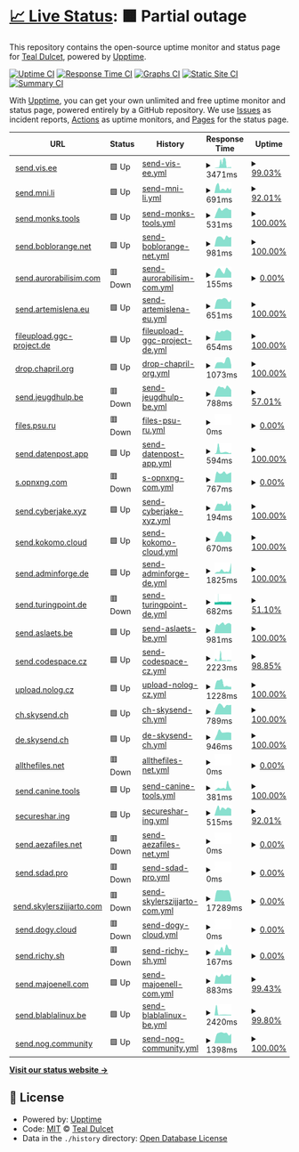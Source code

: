 # [📈 Live Status](https://tdulcet.github.io/send-instances-status): <!--live status--> **🟧 Partial outage**

This repository contains the open-source uptime monitor and status page for [Teal Dulcet](https://www.tealdulcet.com/), powered by [Upptime](https://github.com/upptime/upptime).

[![Uptime CI](https://github.com/tdulcet/send-instances-status/workflows/Uptime%20CI/badge.svg)](https://github.com/tdulcet/send-instances-status/actions?query=workflow%3A%22Uptime+CI%22)
[![Response Time CI](https://github.com/tdulcet/send-instances-status/workflows/Response%20Time%20CI/badge.svg)](https://github.com/tdulcet/send-instances-status/actions?query=workflow%3A%22Response+Time+CI%22)
[![Graphs CI](https://github.com/tdulcet/send-instances-status/workflows/Graphs%20CI/badge.svg)](https://github.com/tdulcet/send-instances-status/actions?query=workflow%3A%22Graphs+CI%22)
[![Static Site CI](https://github.com/tdulcet/send-instances-status/workflows/Static%20Site%20CI/badge.svg)](https://github.com/tdulcet/send-instances-status/actions?query=workflow%3A%22Static+Site+CI%22)
[![Summary CI](https://github.com/tdulcet/send-instances-status/workflows/Summary%20CI/badge.svg)](https://github.com/tdulcet/send-instances-status/actions?query=workflow%3A%22Summary+CI%22)

With [Upptime](https://upptime.js.org), you can get your own unlimited and free uptime monitor and status page, powered entirely by a GitHub repository. We use [Issues](https://github.com/tdulcet/send-instances-status/issues) as incident reports, [Actions](https://github.com/tdulcet/send-instances-status/actions) as uptime monitors, and [Pages](https://tdulcet.github.io/send-instances-status) for the status page.

<!--start: status pages-->
<!-- This summary is generated by Upptime (https://github.com/upptime/upptime) -->
<!-- Do not edit this manually, your changes will be overwritten -->
<!-- prettier-ignore -->
| URL | Status | History | Response Time | Uptime |
| --- | ------ | ------- | ------------- | ------ |
| <img alt="" src="https://icons.duckduckgo.com/ip3/send.vis.ee.ico" height="13"> [send.vis.ee](https://send.vis.ee) | 🟩 Up | [send-vis-ee.yml](https://github.com/tdulcet/send-instances-status/commits/HEAD/history/send-vis-ee.yml) | <details><summary><img alt="Response time graph" src="./graphs/send-vis-ee/response-time-week.png" height="20"> 3471ms</summary><br><a href="https://tdulcet.github.io/send-instances-status/history/send-vis-ee"><img alt="Response time 1179" src="https://img.shields.io/endpoint?url=https%3A%2F%2Fraw.githubusercontent.com%2Ftdulcet%2Fsend-instances-status%2FHEAD%2Fapi%2Fsend-vis-ee%2Fresponse-time.json"></a><br><a href="https://tdulcet.github.io/send-instances-status/history/send-vis-ee"><img alt="24-hour response time 901" src="https://img.shields.io/endpoint?url=https%3A%2F%2Fraw.githubusercontent.com%2Ftdulcet%2Fsend-instances-status%2FHEAD%2Fapi%2Fsend-vis-ee%2Fresponse-time-day.json"></a><br><a href="https://tdulcet.github.io/send-instances-status/history/send-vis-ee"><img alt="7-day response time 3471" src="https://img.shields.io/endpoint?url=https%3A%2F%2Fraw.githubusercontent.com%2Ftdulcet%2Fsend-instances-status%2FHEAD%2Fapi%2Fsend-vis-ee%2Fresponse-time-week.json"></a><br><a href="https://tdulcet.github.io/send-instances-status/history/send-vis-ee"><img alt="30-day response time 1731" src="https://img.shields.io/endpoint?url=https%3A%2F%2Fraw.githubusercontent.com%2Ftdulcet%2Fsend-instances-status%2FHEAD%2Fapi%2Fsend-vis-ee%2Fresponse-time-month.json"></a><br><a href="https://tdulcet.github.io/send-instances-status/history/send-vis-ee"><img alt="1-year response time 1204" src="https://img.shields.io/endpoint?url=https%3A%2F%2Fraw.githubusercontent.com%2Ftdulcet%2Fsend-instances-status%2FHEAD%2Fapi%2Fsend-vis-ee%2Fresponse-time-year.json"></a></details> | <details><summary><a href="https://tdulcet.github.io/send-instances-status/history/send-vis-ee">99.03%</a></summary><a href="https://tdulcet.github.io/send-instances-status/history/send-vis-ee"><img alt="All-time uptime 99.97%" src="https://img.shields.io/endpoint?url=https%3A%2F%2Fraw.githubusercontent.com%2Ftdulcet%2Fsend-instances-status%2FHEAD%2Fapi%2Fsend-vis-ee%2Fuptime.json"></a><br><a href="https://tdulcet.github.io/send-instances-status/history/send-vis-ee"><img alt="24-hour uptime 100.00%" src="https://img.shields.io/endpoint?url=https%3A%2F%2Fraw.githubusercontent.com%2Ftdulcet%2Fsend-instances-status%2FHEAD%2Fapi%2Fsend-vis-ee%2Fuptime-day.json"></a><br><a href="https://tdulcet.github.io/send-instances-status/history/send-vis-ee"><img alt="7-day uptime 99.03%" src="https://img.shields.io/endpoint?url=https%3A%2F%2Fraw.githubusercontent.com%2Ftdulcet%2Fsend-instances-status%2FHEAD%2Fapi%2Fsend-vis-ee%2Fuptime-week.json"></a><br><a href="https://tdulcet.github.io/send-instances-status/history/send-vis-ee"><img alt="30-day uptime 99.78%" src="https://img.shields.io/endpoint?url=https%3A%2F%2Fraw.githubusercontent.com%2Ftdulcet%2Fsend-instances-status%2FHEAD%2Fapi%2Fsend-vis-ee%2Fuptime-month.json"></a><br><a href="https://tdulcet.github.io/send-instances-status/history/send-vis-ee"><img alt="1-year uptime 99.95%" src="https://img.shields.io/endpoint?url=https%3A%2F%2Fraw.githubusercontent.com%2Ftdulcet%2Fsend-instances-status%2FHEAD%2Fapi%2Fsend-vis-ee%2Fuptime-year.json"></a></details>
| <img alt="" src="https://icons.duckduckgo.com/ip3/send.mni.li.ico" height="13"> [send.mni.li](https://send.mni.li) | 🟩 Up | [send-mni-li.yml](https://github.com/tdulcet/send-instances-status/commits/HEAD/history/send-mni-li.yml) | <details><summary><img alt="Response time graph" src="./graphs/send-mni-li/response-time-week.png" height="20"> 691ms</summary><br><a href="https://tdulcet.github.io/send-instances-status/history/send-mni-li"><img alt="Response time 1058" src="https://img.shields.io/endpoint?url=https%3A%2F%2Fraw.githubusercontent.com%2Ftdulcet%2Fsend-instances-status%2FHEAD%2Fapi%2Fsend-mni-li%2Fresponse-time.json"></a><br><a href="https://tdulcet.github.io/send-instances-status/history/send-mni-li"><img alt="24-hour response time 681" src="https://img.shields.io/endpoint?url=https%3A%2F%2Fraw.githubusercontent.com%2Ftdulcet%2Fsend-instances-status%2FHEAD%2Fapi%2Fsend-mni-li%2Fresponse-time-day.json"></a><br><a href="https://tdulcet.github.io/send-instances-status/history/send-mni-li"><img alt="7-day response time 691" src="https://img.shields.io/endpoint?url=https%3A%2F%2Fraw.githubusercontent.com%2Ftdulcet%2Fsend-instances-status%2FHEAD%2Fapi%2Fsend-mni-li%2Fresponse-time-week.json"></a><br><a href="https://tdulcet.github.io/send-instances-status/history/send-mni-li"><img alt="30-day response time 914" src="https://img.shields.io/endpoint?url=https%3A%2F%2Fraw.githubusercontent.com%2Ftdulcet%2Fsend-instances-status%2FHEAD%2Fapi%2Fsend-mni-li%2Fresponse-time-month.json"></a><br><a href="https://tdulcet.github.io/send-instances-status/history/send-mni-li"><img alt="1-year response time 1105" src="https://img.shields.io/endpoint?url=https%3A%2F%2Fraw.githubusercontent.com%2Ftdulcet%2Fsend-instances-status%2FHEAD%2Fapi%2Fsend-mni-li%2Fresponse-time-year.json"></a></details> | <details><summary><a href="https://tdulcet.github.io/send-instances-status/history/send-mni-li">92.01%</a></summary><a href="https://tdulcet.github.io/send-instances-status/history/send-mni-li"><img alt="All-time uptime 96.73%" src="https://img.shields.io/endpoint?url=https%3A%2F%2Fraw.githubusercontent.com%2Ftdulcet%2Fsend-instances-status%2FHEAD%2Fapi%2Fsend-mni-li%2Fuptime.json"></a><br><a href="https://tdulcet.github.io/send-instances-status/history/send-mni-li"><img alt="24-hour uptime 100.00%" src="https://img.shields.io/endpoint?url=https%3A%2F%2Fraw.githubusercontent.com%2Ftdulcet%2Fsend-instances-status%2FHEAD%2Fapi%2Fsend-mni-li%2Fuptime-day.json"></a><br><a href="https://tdulcet.github.io/send-instances-status/history/send-mni-li"><img alt="7-day uptime 92.01%" src="https://img.shields.io/endpoint?url=https%3A%2F%2Fraw.githubusercontent.com%2Ftdulcet%2Fsend-instances-status%2FHEAD%2Fapi%2Fsend-mni-li%2Fuptime-week.json"></a><br><a href="https://tdulcet.github.io/send-instances-status/history/send-mni-li"><img alt="30-day uptime 98.16%" src="https://img.shields.io/endpoint?url=https%3A%2F%2Fraw.githubusercontent.com%2Ftdulcet%2Fsend-instances-status%2FHEAD%2Fapi%2Fsend-mni-li%2Fuptime-month.json"></a><br><a href="https://tdulcet.github.io/send-instances-status/history/send-mni-li"><img alt="1-year uptime 99.84%" src="https://img.shields.io/endpoint?url=https%3A%2F%2Fraw.githubusercontent.com%2Ftdulcet%2Fsend-instances-status%2FHEAD%2Fapi%2Fsend-mni-li%2Fuptime-year.json"></a></details>
| <img alt="" src="https://icons.duckduckgo.com/ip3/send.monks.tools.ico" height="13"> [send.monks.tools](https://send.monks.tools) | 🟩 Up | [send-monks-tools.yml](https://github.com/tdulcet/send-instances-status/commits/HEAD/history/send-monks-tools.yml) | <details><summary><img alt="Response time graph" src="./graphs/send-monks-tools/response-time-week.png" height="20"> 531ms</summary><br><a href="https://tdulcet.github.io/send-instances-status/history/send-monks-tools"><img alt="Response time 646" src="https://img.shields.io/endpoint?url=https%3A%2F%2Fraw.githubusercontent.com%2Ftdulcet%2Fsend-instances-status%2FHEAD%2Fapi%2Fsend-monks-tools%2Fresponse-time.json"></a><br><a href="https://tdulcet.github.io/send-instances-status/history/send-monks-tools"><img alt="24-hour response time 506" src="https://img.shields.io/endpoint?url=https%3A%2F%2Fraw.githubusercontent.com%2Ftdulcet%2Fsend-instances-status%2FHEAD%2Fapi%2Fsend-monks-tools%2Fresponse-time-day.json"></a><br><a href="https://tdulcet.github.io/send-instances-status/history/send-monks-tools"><img alt="7-day response time 531" src="https://img.shields.io/endpoint?url=https%3A%2F%2Fraw.githubusercontent.com%2Ftdulcet%2Fsend-instances-status%2FHEAD%2Fapi%2Fsend-monks-tools%2Fresponse-time-week.json"></a><br><a href="https://tdulcet.github.io/send-instances-status/history/send-monks-tools"><img alt="30-day response time 606" src="https://img.shields.io/endpoint?url=https%3A%2F%2Fraw.githubusercontent.com%2Ftdulcet%2Fsend-instances-status%2FHEAD%2Fapi%2Fsend-monks-tools%2Fresponse-time-month.json"></a><br><a href="https://tdulcet.github.io/send-instances-status/history/send-monks-tools"><img alt="1-year response time 651" src="https://img.shields.io/endpoint?url=https%3A%2F%2Fraw.githubusercontent.com%2Ftdulcet%2Fsend-instances-status%2FHEAD%2Fapi%2Fsend-monks-tools%2Fresponse-time-year.json"></a></details> | <details><summary><a href="https://tdulcet.github.io/send-instances-status/history/send-monks-tools">100.00%</a></summary><a href="https://tdulcet.github.io/send-instances-status/history/send-monks-tools"><img alt="All-time uptime 99.99%" src="https://img.shields.io/endpoint?url=https%3A%2F%2Fraw.githubusercontent.com%2Ftdulcet%2Fsend-instances-status%2FHEAD%2Fapi%2Fsend-monks-tools%2Fuptime.json"></a><br><a href="https://tdulcet.github.io/send-instances-status/history/send-monks-tools"><img alt="24-hour uptime 100.00%" src="https://img.shields.io/endpoint?url=https%3A%2F%2Fraw.githubusercontent.com%2Ftdulcet%2Fsend-instances-status%2FHEAD%2Fapi%2Fsend-monks-tools%2Fuptime-day.json"></a><br><a href="https://tdulcet.github.io/send-instances-status/history/send-monks-tools"><img alt="7-day uptime 100.00%" src="https://img.shields.io/endpoint?url=https%3A%2F%2Fraw.githubusercontent.com%2Ftdulcet%2Fsend-instances-status%2FHEAD%2Fapi%2Fsend-monks-tools%2Fuptime-week.json"></a><br><a href="https://tdulcet.github.io/send-instances-status/history/send-monks-tools"><img alt="30-day uptime 100.00%" src="https://img.shields.io/endpoint?url=https%3A%2F%2Fraw.githubusercontent.com%2Ftdulcet%2Fsend-instances-status%2FHEAD%2Fapi%2Fsend-monks-tools%2Fuptime-month.json"></a><br><a href="https://tdulcet.github.io/send-instances-status/history/send-monks-tools"><img alt="1-year uptime 100.00%" src="https://img.shields.io/endpoint?url=https%3A%2F%2Fraw.githubusercontent.com%2Ftdulcet%2Fsend-instances-status%2FHEAD%2Fapi%2Fsend-monks-tools%2Fuptime-year.json"></a></details>
| <img alt="" src="https://icons.duckduckgo.com/ip3/send.boblorange.net.ico" height="13"> [send.boblorange.net](https://send.boblorange.net) | 🟩 Up | [send-boblorange-net.yml](https://github.com/tdulcet/send-instances-status/commits/HEAD/history/send-boblorange-net.yml) | <details><summary><img alt="Response time graph" src="./graphs/send-boblorange-net/response-time-week.png" height="20"> 981ms</summary><br><a href="https://tdulcet.github.io/send-instances-status/history/send-boblorange-net"><img alt="Response time 1174" src="https://img.shields.io/endpoint?url=https%3A%2F%2Fraw.githubusercontent.com%2Ftdulcet%2Fsend-instances-status%2FHEAD%2Fapi%2Fsend-boblorange-net%2Fresponse-time.json"></a><br><a href="https://tdulcet.github.io/send-instances-status/history/send-boblorange-net"><img alt="24-hour response time 1011" src="https://img.shields.io/endpoint?url=https%3A%2F%2Fraw.githubusercontent.com%2Ftdulcet%2Fsend-instances-status%2FHEAD%2Fapi%2Fsend-boblorange-net%2Fresponse-time-day.json"></a><br><a href="https://tdulcet.github.io/send-instances-status/history/send-boblorange-net"><img alt="7-day response time 981" src="https://img.shields.io/endpoint?url=https%3A%2F%2Fraw.githubusercontent.com%2Ftdulcet%2Fsend-instances-status%2FHEAD%2Fapi%2Fsend-boblorange-net%2Fresponse-time-week.json"></a><br><a href="https://tdulcet.github.io/send-instances-status/history/send-boblorange-net"><img alt="30-day response time 1558" src="https://img.shields.io/endpoint?url=https%3A%2F%2Fraw.githubusercontent.com%2Ftdulcet%2Fsend-instances-status%2FHEAD%2Fapi%2Fsend-boblorange-net%2Fresponse-time-month.json"></a><br><a href="https://tdulcet.github.io/send-instances-status/history/send-boblorange-net"><img alt="1-year response time 1419" src="https://img.shields.io/endpoint?url=https%3A%2F%2Fraw.githubusercontent.com%2Ftdulcet%2Fsend-instances-status%2FHEAD%2Fapi%2Fsend-boblorange-net%2Fresponse-time-year.json"></a></details> | <details><summary><a href="https://tdulcet.github.io/send-instances-status/history/send-boblorange-net">100.00%</a></summary><a href="https://tdulcet.github.io/send-instances-status/history/send-boblorange-net"><img alt="All-time uptime 86.28%" src="https://img.shields.io/endpoint?url=https%3A%2F%2Fraw.githubusercontent.com%2Ftdulcet%2Fsend-instances-status%2FHEAD%2Fapi%2Fsend-boblorange-net%2Fuptime.json"></a><br><a href="https://tdulcet.github.io/send-instances-status/history/send-boblorange-net"><img alt="24-hour uptime 100.00%" src="https://img.shields.io/endpoint?url=https%3A%2F%2Fraw.githubusercontent.com%2Ftdulcet%2Fsend-instances-status%2FHEAD%2Fapi%2Fsend-boblorange-net%2Fuptime-day.json"></a><br><a href="https://tdulcet.github.io/send-instances-status/history/send-boblorange-net"><img alt="7-day uptime 100.00%" src="https://img.shields.io/endpoint?url=https%3A%2F%2Fraw.githubusercontent.com%2Ftdulcet%2Fsend-instances-status%2FHEAD%2Fapi%2Fsend-boblorange-net%2Fuptime-week.json"></a><br><a href="https://tdulcet.github.io/send-instances-status/history/send-boblorange-net"><img alt="30-day uptime 100.00%" src="https://img.shields.io/endpoint?url=https%3A%2F%2Fraw.githubusercontent.com%2Ftdulcet%2Fsend-instances-status%2FHEAD%2Fapi%2Fsend-boblorange-net%2Fuptime-month.json"></a><br><a href="https://tdulcet.github.io/send-instances-status/history/send-boblorange-net"><img alt="1-year uptime 97.31%" src="https://img.shields.io/endpoint?url=https%3A%2F%2Fraw.githubusercontent.com%2Ftdulcet%2Fsend-instances-status%2FHEAD%2Fapi%2Fsend-boblorange-net%2Fuptime-year.json"></a></details>
| <img alt="" src="https://icons.duckduckgo.com/ip3/send.aurorabilisim.com.ico" height="13"> [send.aurorabilisim.com](https://send.aurorabilisim.com) | 🟥 Down | [send-aurorabilisim-com.yml](https://github.com/tdulcet/send-instances-status/commits/HEAD/history/send-aurorabilisim-com.yml) | <details><summary><img alt="Response time graph" src="./graphs/send-aurorabilisim-com/response-time-week.png" height="20"> 155ms</summary><br><a href="https://tdulcet.github.io/send-instances-status/history/send-aurorabilisim-com"><img alt="Response time 455" src="https://img.shields.io/endpoint?url=https%3A%2F%2Fraw.githubusercontent.com%2Ftdulcet%2Fsend-instances-status%2FHEAD%2Fapi%2Fsend-aurorabilisim-com%2Fresponse-time.json"></a><br><a href="https://tdulcet.github.io/send-instances-status/history/send-aurorabilisim-com"><img alt="24-hour response time 112" src="https://img.shields.io/endpoint?url=https%3A%2F%2Fraw.githubusercontent.com%2Ftdulcet%2Fsend-instances-status%2FHEAD%2Fapi%2Fsend-aurorabilisim-com%2Fresponse-time-day.json"></a><br><a href="https://tdulcet.github.io/send-instances-status/history/send-aurorabilisim-com"><img alt="7-day response time 155" src="https://img.shields.io/endpoint?url=https%3A%2F%2Fraw.githubusercontent.com%2Ftdulcet%2Fsend-instances-status%2FHEAD%2Fapi%2Fsend-aurorabilisim-com%2Fresponse-time-week.json"></a><br><a href="https://tdulcet.github.io/send-instances-status/history/send-aurorabilisim-com"><img alt="30-day response time 154" src="https://img.shields.io/endpoint?url=https%3A%2F%2Fraw.githubusercontent.com%2Ftdulcet%2Fsend-instances-status%2FHEAD%2Fapi%2Fsend-aurorabilisim-com%2Fresponse-time-month.json"></a><br><a href="https://tdulcet.github.io/send-instances-status/history/send-aurorabilisim-com"><img alt="1-year response time 487" src="https://img.shields.io/endpoint?url=https%3A%2F%2Fraw.githubusercontent.com%2Ftdulcet%2Fsend-instances-status%2FHEAD%2Fapi%2Fsend-aurorabilisim-com%2Fresponse-time-year.json"></a></details> | <details><summary><a href="https://tdulcet.github.io/send-instances-status/history/send-aurorabilisim-com">0.00%</a></summary><a href="https://tdulcet.github.io/send-instances-status/history/send-aurorabilisim-com"><img alt="All-time uptime 95.50%" src="https://img.shields.io/endpoint?url=https%3A%2F%2Fraw.githubusercontent.com%2Ftdulcet%2Fsend-instances-status%2FHEAD%2Fapi%2Fsend-aurorabilisim-com%2Fuptime.json"></a><br><a href="https://tdulcet.github.io/send-instances-status/history/send-aurorabilisim-com"><img alt="24-hour uptime 0.00%" src="https://img.shields.io/endpoint?url=https%3A%2F%2Fraw.githubusercontent.com%2Ftdulcet%2Fsend-instances-status%2FHEAD%2Fapi%2Fsend-aurorabilisim-com%2Fuptime-day.json"></a><br><a href="https://tdulcet.github.io/send-instances-status/history/send-aurorabilisim-com"><img alt="7-day uptime 0.00%" src="https://img.shields.io/endpoint?url=https%3A%2F%2Fraw.githubusercontent.com%2Ftdulcet%2Fsend-instances-status%2FHEAD%2Fapi%2Fsend-aurorabilisim-com%2Fuptime-week.json"></a><br><a href="https://tdulcet.github.io/send-instances-status/history/send-aurorabilisim-com"><img alt="30-day uptime 1.38%" src="https://img.shields.io/endpoint?url=https%3A%2F%2Fraw.githubusercontent.com%2Ftdulcet%2Fsend-instances-status%2FHEAD%2Fapi%2Fsend-aurorabilisim-com%2Fuptime-month.json"></a><br><a href="https://tdulcet.github.io/send-instances-status/history/send-aurorabilisim-com"><img alt="1-year uptime 89.38%" src="https://img.shields.io/endpoint?url=https%3A%2F%2Fraw.githubusercontent.com%2Ftdulcet%2Fsend-instances-status%2FHEAD%2Fapi%2Fsend-aurorabilisim-com%2Fuptime-year.json"></a></details>
| <img alt="" src="https://icons.duckduckgo.com/ip3/send.artemislena.eu.ico" height="13"> [send.artemislena.eu](https://send.artemislena.eu) | 🟩 Up | [send-artemislena-eu.yml](https://github.com/tdulcet/send-instances-status/commits/HEAD/history/send-artemislena-eu.yml) | <details><summary><img alt="Response time graph" src="./graphs/send-artemislena-eu/response-time-week.png" height="20"> 651ms</summary><br><a href="https://tdulcet.github.io/send-instances-status/history/send-artemislena-eu"><img alt="Response time 830" src="https://img.shields.io/endpoint?url=https%3A%2F%2Fraw.githubusercontent.com%2Ftdulcet%2Fsend-instances-status%2FHEAD%2Fapi%2Fsend-artemislena-eu%2Fresponse-time.json"></a><br><a href="https://tdulcet.github.io/send-instances-status/history/send-artemislena-eu"><img alt="24-hour response time 642" src="https://img.shields.io/endpoint?url=https%3A%2F%2Fraw.githubusercontent.com%2Ftdulcet%2Fsend-instances-status%2FHEAD%2Fapi%2Fsend-artemislena-eu%2Fresponse-time-day.json"></a><br><a href="https://tdulcet.github.io/send-instances-status/history/send-artemislena-eu"><img alt="7-day response time 651" src="https://img.shields.io/endpoint?url=https%3A%2F%2Fraw.githubusercontent.com%2Ftdulcet%2Fsend-instances-status%2FHEAD%2Fapi%2Fsend-artemislena-eu%2Fresponse-time-week.json"></a><br><a href="https://tdulcet.github.io/send-instances-status/history/send-artemislena-eu"><img alt="30-day response time 826" src="https://img.shields.io/endpoint?url=https%3A%2F%2Fraw.githubusercontent.com%2Ftdulcet%2Fsend-instances-status%2FHEAD%2Fapi%2Fsend-artemislena-eu%2Fresponse-time-month.json"></a><br><a href="https://tdulcet.github.io/send-instances-status/history/send-artemislena-eu"><img alt="1-year response time 869" src="https://img.shields.io/endpoint?url=https%3A%2F%2Fraw.githubusercontent.com%2Ftdulcet%2Fsend-instances-status%2FHEAD%2Fapi%2Fsend-artemislena-eu%2Fresponse-time-year.json"></a></details> | <details><summary><a href="https://tdulcet.github.io/send-instances-status/history/send-artemislena-eu">100.00%</a></summary><a href="https://tdulcet.github.io/send-instances-status/history/send-artemislena-eu"><img alt="All-time uptime 98.54%" src="https://img.shields.io/endpoint?url=https%3A%2F%2Fraw.githubusercontent.com%2Ftdulcet%2Fsend-instances-status%2FHEAD%2Fapi%2Fsend-artemislena-eu%2Fuptime.json"></a><br><a href="https://tdulcet.github.io/send-instances-status/history/send-artemislena-eu"><img alt="24-hour uptime 100.00%" src="https://img.shields.io/endpoint?url=https%3A%2F%2Fraw.githubusercontent.com%2Ftdulcet%2Fsend-instances-status%2FHEAD%2Fapi%2Fsend-artemislena-eu%2Fuptime-day.json"></a><br><a href="https://tdulcet.github.io/send-instances-status/history/send-artemislena-eu"><img alt="7-day uptime 100.00%" src="https://img.shields.io/endpoint?url=https%3A%2F%2Fraw.githubusercontent.com%2Ftdulcet%2Fsend-instances-status%2FHEAD%2Fapi%2Fsend-artemislena-eu%2Fuptime-week.json"></a><br><a href="https://tdulcet.github.io/send-instances-status/history/send-artemislena-eu"><img alt="30-day uptime 98.83%" src="https://img.shields.io/endpoint?url=https%3A%2F%2Fraw.githubusercontent.com%2Ftdulcet%2Fsend-instances-status%2FHEAD%2Fapi%2Fsend-artemislena-eu%2Fuptime-month.json"></a><br><a href="https://tdulcet.github.io/send-instances-status/history/send-artemislena-eu"><img alt="1-year uptime 96.58%" src="https://img.shields.io/endpoint?url=https%3A%2F%2Fraw.githubusercontent.com%2Ftdulcet%2Fsend-instances-status%2FHEAD%2Fapi%2Fsend-artemislena-eu%2Fuptime-year.json"></a></details>
| <img alt="" src="https://icons.duckduckgo.com/ip3/fileupload.ggc-project.de.ico" height="13"> [fileupload.ggc-project.de](https://fileupload.ggc-project.de) | 🟩 Up | [fileupload-ggc-project-de.yml](https://github.com/tdulcet/send-instances-status/commits/HEAD/history/fileupload-ggc-project-de.yml) | <details><summary><img alt="Response time graph" src="./graphs/fileupload-ggc-project-de/response-time-week.png" height="20"> 654ms</summary><br><a href="https://tdulcet.github.io/send-instances-status/history/fileupload-ggc-project-de"><img alt="Response time 2843" src="https://img.shields.io/endpoint?url=https%3A%2F%2Fraw.githubusercontent.com%2Ftdulcet%2Fsend-instances-status%2FHEAD%2Fapi%2Ffileupload-ggc-project-de%2Fresponse-time.json"></a><br><a href="https://tdulcet.github.io/send-instances-status/history/fileupload-ggc-project-de"><img alt="24-hour response time 567" src="https://img.shields.io/endpoint?url=https%3A%2F%2Fraw.githubusercontent.com%2Ftdulcet%2Fsend-instances-status%2FHEAD%2Fapi%2Ffileupload-ggc-project-de%2Fresponse-time-day.json"></a><br><a href="https://tdulcet.github.io/send-instances-status/history/fileupload-ggc-project-de"><img alt="7-day response time 654" src="https://img.shields.io/endpoint?url=https%3A%2F%2Fraw.githubusercontent.com%2Ftdulcet%2Fsend-instances-status%2FHEAD%2Fapi%2Ffileupload-ggc-project-de%2Fresponse-time-week.json"></a><br><a href="https://tdulcet.github.io/send-instances-status/history/fileupload-ggc-project-de"><img alt="30-day response time 702" src="https://img.shields.io/endpoint?url=https%3A%2F%2Fraw.githubusercontent.com%2Ftdulcet%2Fsend-instances-status%2FHEAD%2Fapi%2Ffileupload-ggc-project-de%2Fresponse-time-month.json"></a><br><a href="https://tdulcet.github.io/send-instances-status/history/fileupload-ggc-project-de"><img alt="1-year response time 3633" src="https://img.shields.io/endpoint?url=https%3A%2F%2Fraw.githubusercontent.com%2Ftdulcet%2Fsend-instances-status%2FHEAD%2Fapi%2Ffileupload-ggc-project-de%2Fresponse-time-year.json"></a></details> | <details><summary><a href="https://tdulcet.github.io/send-instances-status/history/fileupload-ggc-project-de">100.00%</a></summary><a href="https://tdulcet.github.io/send-instances-status/history/fileupload-ggc-project-de"><img alt="All-time uptime 99.16%" src="https://img.shields.io/endpoint?url=https%3A%2F%2Fraw.githubusercontent.com%2Ftdulcet%2Fsend-instances-status%2FHEAD%2Fapi%2Ffileupload-ggc-project-de%2Fuptime.json"></a><br><a href="https://tdulcet.github.io/send-instances-status/history/fileupload-ggc-project-de"><img alt="24-hour uptime 100.00%" src="https://img.shields.io/endpoint?url=https%3A%2F%2Fraw.githubusercontent.com%2Ftdulcet%2Fsend-instances-status%2FHEAD%2Fapi%2Ffileupload-ggc-project-de%2Fuptime-day.json"></a><br><a href="https://tdulcet.github.io/send-instances-status/history/fileupload-ggc-project-de"><img alt="7-day uptime 100.00%" src="https://img.shields.io/endpoint?url=https%3A%2F%2Fraw.githubusercontent.com%2Ftdulcet%2Fsend-instances-status%2FHEAD%2Fapi%2Ffileupload-ggc-project-de%2Fuptime-week.json"></a><br><a href="https://tdulcet.github.io/send-instances-status/history/fileupload-ggc-project-de"><img alt="30-day uptime 100.00%" src="https://img.shields.io/endpoint?url=https%3A%2F%2Fraw.githubusercontent.com%2Ftdulcet%2Fsend-instances-status%2FHEAD%2Fapi%2Ffileupload-ggc-project-de%2Fuptime-month.json"></a><br><a href="https://tdulcet.github.io/send-instances-status/history/fileupload-ggc-project-de"><img alt="1-year uptime 98.04%" src="https://img.shields.io/endpoint?url=https%3A%2F%2Fraw.githubusercontent.com%2Ftdulcet%2Fsend-instances-status%2FHEAD%2Fapi%2Ffileupload-ggc-project-de%2Fuptime-year.json"></a></details>
| <img alt="" src="https://icons.duckduckgo.com/ip3/drop.chapril.org.ico" height="13"> [drop.chapril.org](https://drop.chapril.org) | 🟩 Up | [drop-chapril-org.yml](https://github.com/tdulcet/send-instances-status/commits/HEAD/history/drop-chapril-org.yml) | <details><summary><img alt="Response time graph" src="./graphs/drop-chapril-org/response-time-week.png" height="20"> 1073ms</summary><br><a href="https://tdulcet.github.io/send-instances-status/history/drop-chapril-org"><img alt="Response time 994" src="https://img.shields.io/endpoint?url=https%3A%2F%2Fraw.githubusercontent.com%2Ftdulcet%2Fsend-instances-status%2FHEAD%2Fapi%2Fdrop-chapril-org%2Fresponse-time.json"></a><br><a href="https://tdulcet.github.io/send-instances-status/history/drop-chapril-org"><img alt="24-hour response time 492" src="https://img.shields.io/endpoint?url=https%3A%2F%2Fraw.githubusercontent.com%2Ftdulcet%2Fsend-instances-status%2FHEAD%2Fapi%2Fdrop-chapril-org%2Fresponse-time-day.json"></a><br><a href="https://tdulcet.github.io/send-instances-status/history/drop-chapril-org"><img alt="7-day response time 1073" src="https://img.shields.io/endpoint?url=https%3A%2F%2Fraw.githubusercontent.com%2Ftdulcet%2Fsend-instances-status%2FHEAD%2Fapi%2Fdrop-chapril-org%2Fresponse-time-week.json"></a><br><a href="https://tdulcet.github.io/send-instances-status/history/drop-chapril-org"><img alt="30-day response time 947" src="https://img.shields.io/endpoint?url=https%3A%2F%2Fraw.githubusercontent.com%2Ftdulcet%2Fsend-instances-status%2FHEAD%2Fapi%2Fdrop-chapril-org%2Fresponse-time-month.json"></a><br><a href="https://tdulcet.github.io/send-instances-status/history/drop-chapril-org"><img alt="1-year response time 1026" src="https://img.shields.io/endpoint?url=https%3A%2F%2Fraw.githubusercontent.com%2Ftdulcet%2Fsend-instances-status%2FHEAD%2Fapi%2Fdrop-chapril-org%2Fresponse-time-year.json"></a></details> | <details><summary><a href="https://tdulcet.github.io/send-instances-status/history/drop-chapril-org">100.00%</a></summary><a href="https://tdulcet.github.io/send-instances-status/history/drop-chapril-org"><img alt="All-time uptime 99.82%" src="https://img.shields.io/endpoint?url=https%3A%2F%2Fraw.githubusercontent.com%2Ftdulcet%2Fsend-instances-status%2FHEAD%2Fapi%2Fdrop-chapril-org%2Fuptime.json"></a><br><a href="https://tdulcet.github.io/send-instances-status/history/drop-chapril-org"><img alt="24-hour uptime 100.00%" src="https://img.shields.io/endpoint?url=https%3A%2F%2Fraw.githubusercontent.com%2Ftdulcet%2Fsend-instances-status%2FHEAD%2Fapi%2Fdrop-chapril-org%2Fuptime-day.json"></a><br><a href="https://tdulcet.github.io/send-instances-status/history/drop-chapril-org"><img alt="7-day uptime 100.00%" src="https://img.shields.io/endpoint?url=https%3A%2F%2Fraw.githubusercontent.com%2Ftdulcet%2Fsend-instances-status%2FHEAD%2Fapi%2Fdrop-chapril-org%2Fuptime-week.json"></a><br><a href="https://tdulcet.github.io/send-instances-status/history/drop-chapril-org"><img alt="30-day uptime 100.00%" src="https://img.shields.io/endpoint?url=https%3A%2F%2Fraw.githubusercontent.com%2Ftdulcet%2Fsend-instances-status%2FHEAD%2Fapi%2Fdrop-chapril-org%2Fuptime-month.json"></a><br><a href="https://tdulcet.github.io/send-instances-status/history/drop-chapril-org"><img alt="1-year uptime 99.91%" src="https://img.shields.io/endpoint?url=https%3A%2F%2Fraw.githubusercontent.com%2Ftdulcet%2Fsend-instances-status%2FHEAD%2Fapi%2Fdrop-chapril-org%2Fuptime-year.json"></a></details>
| <img alt="" src="https://icons.duckduckgo.com/ip3/send.jeugdhulp.be.ico" height="13"> [send.jeugdhulp.be](https://send.jeugdhulp.be) | 🟥 Down | [send-jeugdhulp-be.yml](https://github.com/tdulcet/send-instances-status/commits/HEAD/history/send-jeugdhulp-be.yml) | <details><summary><img alt="Response time graph" src="./graphs/send-jeugdhulp-be/response-time-week.png" height="20"> 788ms</summary><br><a href="https://tdulcet.github.io/send-instances-status/history/send-jeugdhulp-be"><img alt="Response time 857" src="https://img.shields.io/endpoint?url=https%3A%2F%2Fraw.githubusercontent.com%2Ftdulcet%2Fsend-instances-status%2FHEAD%2Fapi%2Fsend-jeugdhulp-be%2Fresponse-time.json"></a><br><a href="https://tdulcet.github.io/send-instances-status/history/send-jeugdhulp-be"><img alt="24-hour response time 578" src="https://img.shields.io/endpoint?url=https%3A%2F%2Fraw.githubusercontent.com%2Ftdulcet%2Fsend-instances-status%2FHEAD%2Fapi%2Fsend-jeugdhulp-be%2Fresponse-time-day.json"></a><br><a href="https://tdulcet.github.io/send-instances-status/history/send-jeugdhulp-be"><img alt="7-day response time 788" src="https://img.shields.io/endpoint?url=https%3A%2F%2Fraw.githubusercontent.com%2Ftdulcet%2Fsend-instances-status%2FHEAD%2Fapi%2Fsend-jeugdhulp-be%2Fresponse-time-week.json"></a><br><a href="https://tdulcet.github.io/send-instances-status/history/send-jeugdhulp-be"><img alt="30-day response time 868" src="https://img.shields.io/endpoint?url=https%3A%2F%2Fraw.githubusercontent.com%2Ftdulcet%2Fsend-instances-status%2FHEAD%2Fapi%2Fsend-jeugdhulp-be%2Fresponse-time-month.json"></a><br><a href="https://tdulcet.github.io/send-instances-status/history/send-jeugdhulp-be"><img alt="1-year response time 857" src="https://img.shields.io/endpoint?url=https%3A%2F%2Fraw.githubusercontent.com%2Ftdulcet%2Fsend-instances-status%2FHEAD%2Fapi%2Fsend-jeugdhulp-be%2Fresponse-time-year.json"></a></details> | <details><summary><a href="https://tdulcet.github.io/send-instances-status/history/send-jeugdhulp-be">57.01%</a></summary><a href="https://tdulcet.github.io/send-instances-status/history/send-jeugdhulp-be"><img alt="All-time uptime 96.99%" src="https://img.shields.io/endpoint?url=https%3A%2F%2Fraw.githubusercontent.com%2Ftdulcet%2Fsend-instances-status%2FHEAD%2Fapi%2Fsend-jeugdhulp-be%2Fuptime.json"></a><br><a href="https://tdulcet.github.io/send-instances-status/history/send-jeugdhulp-be"><img alt="24-hour uptime 0.00%" src="https://img.shields.io/endpoint?url=https%3A%2F%2Fraw.githubusercontent.com%2Ftdulcet%2Fsend-instances-status%2FHEAD%2Fapi%2Fsend-jeugdhulp-be%2Fuptime-day.json"></a><br><a href="https://tdulcet.github.io/send-instances-status/history/send-jeugdhulp-be"><img alt="7-day uptime 57.01%" src="https://img.shields.io/endpoint?url=https%3A%2F%2Fraw.githubusercontent.com%2Ftdulcet%2Fsend-instances-status%2FHEAD%2Fapi%2Fsend-jeugdhulp-be%2Fuptime-week.json"></a><br><a href="https://tdulcet.github.io/send-instances-status/history/send-jeugdhulp-be"><img alt="30-day uptime 41.43%" src="https://img.shields.io/endpoint?url=https%3A%2F%2Fraw.githubusercontent.com%2Ftdulcet%2Fsend-instances-status%2FHEAD%2Fapi%2Fsend-jeugdhulp-be%2Fuptime-month.json"></a><br><a href="https://tdulcet.github.io/send-instances-status/history/send-jeugdhulp-be"><img alt="1-year uptime 93.26%" src="https://img.shields.io/endpoint?url=https%3A%2F%2Fraw.githubusercontent.com%2Ftdulcet%2Fsend-instances-status%2FHEAD%2Fapi%2Fsend-jeugdhulp-be%2Fuptime-year.json"></a></details>
| <img alt="" src="https://icons.duckduckgo.com/ip3/files.psu.ru.ico" height="13"> [files.psu.ru](https://files.psu.ru) | 🟥 Down | [files-psu-ru.yml](https://github.com/tdulcet/send-instances-status/commits/HEAD/history/files-psu-ru.yml) | <details><summary><img alt="Response time graph" src="./graphs/files-psu-ru/response-time-week.png" height="20"> 0ms</summary><br><a href="https://tdulcet.github.io/send-instances-status/history/files-psu-ru"><img alt="Response time 1492" src="https://img.shields.io/endpoint?url=https%3A%2F%2Fraw.githubusercontent.com%2Ftdulcet%2Fsend-instances-status%2FHEAD%2Fapi%2Ffiles-psu-ru%2Fresponse-time.json"></a><br><a href="https://tdulcet.github.io/send-instances-status/history/files-psu-ru"><img alt="24-hour response time 0" src="https://img.shields.io/endpoint?url=https%3A%2F%2Fraw.githubusercontent.com%2Ftdulcet%2Fsend-instances-status%2FHEAD%2Fapi%2Ffiles-psu-ru%2Fresponse-time-day.json"></a><br><a href="https://tdulcet.github.io/send-instances-status/history/files-psu-ru"><img alt="7-day response time 0" src="https://img.shields.io/endpoint?url=https%3A%2F%2Fraw.githubusercontent.com%2Ftdulcet%2Fsend-instances-status%2FHEAD%2Fapi%2Ffiles-psu-ru%2Fresponse-time-week.json"></a><br><a href="https://tdulcet.github.io/send-instances-status/history/files-psu-ru"><img alt="30-day response time 1271" src="https://img.shields.io/endpoint?url=https%3A%2F%2Fraw.githubusercontent.com%2Ftdulcet%2Fsend-instances-status%2FHEAD%2Fapi%2Ffiles-psu-ru%2Fresponse-time-month.json"></a><br><a href="https://tdulcet.github.io/send-instances-status/history/files-psu-ru"><img alt="1-year response time 1508" src="https://img.shields.io/endpoint?url=https%3A%2F%2Fraw.githubusercontent.com%2Ftdulcet%2Fsend-instances-status%2FHEAD%2Fapi%2Ffiles-psu-ru%2Fresponse-time-year.json"></a></details> | <details><summary><a href="https://tdulcet.github.io/send-instances-status/history/files-psu-ru">0.00%</a></summary><a href="https://tdulcet.github.io/send-instances-status/history/files-psu-ru"><img alt="All-time uptime 86.40%" src="https://img.shields.io/endpoint?url=https%3A%2F%2Fraw.githubusercontent.com%2Ftdulcet%2Fsend-instances-status%2FHEAD%2Fapi%2Ffiles-psu-ru%2Fuptime.json"></a><br><a href="https://tdulcet.github.io/send-instances-status/history/files-psu-ru"><img alt="24-hour uptime 0.00%" src="https://img.shields.io/endpoint?url=https%3A%2F%2Fraw.githubusercontent.com%2Ftdulcet%2Fsend-instances-status%2FHEAD%2Fapi%2Ffiles-psu-ru%2Fuptime-day.json"></a><br><a href="https://tdulcet.github.io/send-instances-status/history/files-psu-ru"><img alt="7-day uptime 0.00%" src="https://img.shields.io/endpoint?url=https%3A%2F%2Fraw.githubusercontent.com%2Ftdulcet%2Fsend-instances-status%2FHEAD%2Fapi%2Ffiles-psu-ru%2Fuptime-week.json"></a><br><a href="https://tdulcet.github.io/send-instances-status/history/files-psu-ru"><img alt="30-day uptime 1.38%" src="https://img.shields.io/endpoint?url=https%3A%2F%2Fraw.githubusercontent.com%2Ftdulcet%2Fsend-instances-status%2FHEAD%2Fapi%2Ffiles-psu-ru%2Fuptime-month.json"></a><br><a href="https://tdulcet.github.io/send-instances-status/history/files-psu-ru"><img alt="1-year uptime 77.26%" src="https://img.shields.io/endpoint?url=https%3A%2F%2Fraw.githubusercontent.com%2Ftdulcet%2Fsend-instances-status%2FHEAD%2Fapi%2Ffiles-psu-ru%2Fuptime-year.json"></a></details>
| <img alt="" src="https://icons.duckduckgo.com/ip3/send.datenpost.app.ico" height="13"> [send.datenpost.app](https://send.datenpost.app) | 🟩 Up | [send-datenpost-app.yml](https://github.com/tdulcet/send-instances-status/commits/HEAD/history/send-datenpost-app.yml) | <details><summary><img alt="Response time graph" src="./graphs/send-datenpost-app/response-time-week.png" height="20"> 594ms</summary><br><a href="https://tdulcet.github.io/send-instances-status/history/send-datenpost-app"><img alt="Response time 672" src="https://img.shields.io/endpoint?url=https%3A%2F%2Fraw.githubusercontent.com%2Ftdulcet%2Fsend-instances-status%2FHEAD%2Fapi%2Fsend-datenpost-app%2Fresponse-time.json"></a><br><a href="https://tdulcet.github.io/send-instances-status/history/send-datenpost-app"><img alt="24-hour response time 485" src="https://img.shields.io/endpoint?url=https%3A%2F%2Fraw.githubusercontent.com%2Ftdulcet%2Fsend-instances-status%2FHEAD%2Fapi%2Fsend-datenpost-app%2Fresponse-time-day.json"></a><br><a href="https://tdulcet.github.io/send-instances-status/history/send-datenpost-app"><img alt="7-day response time 594" src="https://img.shields.io/endpoint?url=https%3A%2F%2Fraw.githubusercontent.com%2Ftdulcet%2Fsend-instances-status%2FHEAD%2Fapi%2Fsend-datenpost-app%2Fresponse-time-week.json"></a><br><a href="https://tdulcet.github.io/send-instances-status/history/send-datenpost-app"><img alt="30-day response time 909" src="https://img.shields.io/endpoint?url=https%3A%2F%2Fraw.githubusercontent.com%2Ftdulcet%2Fsend-instances-status%2FHEAD%2Fapi%2Fsend-datenpost-app%2Fresponse-time-month.json"></a><br><a href="https://tdulcet.github.io/send-instances-status/history/send-datenpost-app"><img alt="1-year response time 696" src="https://img.shields.io/endpoint?url=https%3A%2F%2Fraw.githubusercontent.com%2Ftdulcet%2Fsend-instances-status%2FHEAD%2Fapi%2Fsend-datenpost-app%2Fresponse-time-year.json"></a></details> | <details><summary><a href="https://tdulcet.github.io/send-instances-status/history/send-datenpost-app">100.00%</a></summary><a href="https://tdulcet.github.io/send-instances-status/history/send-datenpost-app"><img alt="All-time uptime 72.99%" src="https://img.shields.io/endpoint?url=https%3A%2F%2Fraw.githubusercontent.com%2Ftdulcet%2Fsend-instances-status%2FHEAD%2Fapi%2Fsend-datenpost-app%2Fuptime.json"></a><br><a href="https://tdulcet.github.io/send-instances-status/history/send-datenpost-app"><img alt="24-hour uptime 100.00%" src="https://img.shields.io/endpoint?url=https%3A%2F%2Fraw.githubusercontent.com%2Ftdulcet%2Fsend-instances-status%2FHEAD%2Fapi%2Fsend-datenpost-app%2Fuptime-day.json"></a><br><a href="https://tdulcet.github.io/send-instances-status/history/send-datenpost-app"><img alt="7-day uptime 100.00%" src="https://img.shields.io/endpoint?url=https%3A%2F%2Fraw.githubusercontent.com%2Ftdulcet%2Fsend-instances-status%2FHEAD%2Fapi%2Fsend-datenpost-app%2Fuptime-week.json"></a><br><a href="https://tdulcet.github.io/send-instances-status/history/send-datenpost-app"><img alt="30-day uptime 97.11%" src="https://img.shields.io/endpoint?url=https%3A%2F%2Fraw.githubusercontent.com%2Ftdulcet%2Fsend-instances-status%2FHEAD%2Fapi%2Fsend-datenpost-app%2Fuptime-month.json"></a><br><a href="https://tdulcet.github.io/send-instances-status/history/send-datenpost-app"><img alt="1-year uptime 86.66%" src="https://img.shields.io/endpoint?url=https%3A%2F%2Fraw.githubusercontent.com%2Ftdulcet%2Fsend-instances-status%2FHEAD%2Fapi%2Fsend-datenpost-app%2Fuptime-year.json"></a></details>
| <img alt="" src="https://icons.duckduckgo.com/ip3/s.opnxng.com.ico" height="13"> [s.opnxng.com](https://s.opnxng.com) | 🟥 Down | [s-opnxng-com.yml](https://github.com/tdulcet/send-instances-status/commits/HEAD/history/s-opnxng-com.yml) | <details><summary><img alt="Response time graph" src="./graphs/s-opnxng-com/response-time-week.png" height="20"> 767ms</summary><br><a href="https://tdulcet.github.io/send-instances-status/history/s-opnxng-com"><img alt="Response time 851" src="https://img.shields.io/endpoint?url=https%3A%2F%2Fraw.githubusercontent.com%2Ftdulcet%2Fsend-instances-status%2FHEAD%2Fapi%2Fs-opnxng-com%2Fresponse-time.json"></a><br><a href="https://tdulcet.github.io/send-instances-status/history/s-opnxng-com"><img alt="24-hour response time 808" src="https://img.shields.io/endpoint?url=https%3A%2F%2Fraw.githubusercontent.com%2Ftdulcet%2Fsend-instances-status%2FHEAD%2Fapi%2Fs-opnxng-com%2Fresponse-time-day.json"></a><br><a href="https://tdulcet.github.io/send-instances-status/history/s-opnxng-com"><img alt="7-day response time 767" src="https://img.shields.io/endpoint?url=https%3A%2F%2Fraw.githubusercontent.com%2Ftdulcet%2Fsend-instances-status%2FHEAD%2Fapi%2Fs-opnxng-com%2Fresponse-time-week.json"></a><br><a href="https://tdulcet.github.io/send-instances-status/history/s-opnxng-com"><img alt="30-day response time 803" src="https://img.shields.io/endpoint?url=https%3A%2F%2Fraw.githubusercontent.com%2Ftdulcet%2Fsend-instances-status%2FHEAD%2Fapi%2Fs-opnxng-com%2Fresponse-time-month.json"></a><br><a href="https://tdulcet.github.io/send-instances-status/history/s-opnxng-com"><img alt="1-year response time 892" src="https://img.shields.io/endpoint?url=https%3A%2F%2Fraw.githubusercontent.com%2Ftdulcet%2Fsend-instances-status%2FHEAD%2Fapi%2Fs-opnxng-com%2Fresponse-time-year.json"></a></details> | <details><summary><a href="https://tdulcet.github.io/send-instances-status/history/s-opnxng-com">0.00%</a></summary><a href="https://tdulcet.github.io/send-instances-status/history/s-opnxng-com"><img alt="All-time uptime 93.46%" src="https://img.shields.io/endpoint?url=https%3A%2F%2Fraw.githubusercontent.com%2Ftdulcet%2Fsend-instances-status%2FHEAD%2Fapi%2Fs-opnxng-com%2Fuptime.json"></a><br><a href="https://tdulcet.github.io/send-instances-status/history/s-opnxng-com"><img alt="24-hour uptime 0.00%" src="https://img.shields.io/endpoint?url=https%3A%2F%2Fraw.githubusercontent.com%2Ftdulcet%2Fsend-instances-status%2FHEAD%2Fapi%2Fs-opnxng-com%2Fuptime-day.json"></a><br><a href="https://tdulcet.github.io/send-instances-status/history/s-opnxng-com"><img alt="7-day uptime 0.00%" src="https://img.shields.io/endpoint?url=https%3A%2F%2Fraw.githubusercontent.com%2Ftdulcet%2Fsend-instances-status%2FHEAD%2Fapi%2Fs-opnxng-com%2Fuptime-week.json"></a><br><a href="https://tdulcet.github.io/send-instances-status/history/s-opnxng-com"><img alt="30-day uptime 1.38%" src="https://img.shields.io/endpoint?url=https%3A%2F%2Fraw.githubusercontent.com%2Ftdulcet%2Fsend-instances-status%2FHEAD%2Fapi%2Fs-opnxng-com%2Fuptime-month.json"></a><br><a href="https://tdulcet.github.io/send-instances-status/history/s-opnxng-com"><img alt="1-year uptime 84.99%" src="https://img.shields.io/endpoint?url=https%3A%2F%2Fraw.githubusercontent.com%2Ftdulcet%2Fsend-instances-status%2FHEAD%2Fapi%2Fs-opnxng-com%2Fuptime-year.json"></a></details>
| <img alt="" src="https://icons.duckduckgo.com/ip3/send.cyberjake.xyz.ico" height="13"> [send.cyberjake.xyz](https://send.cyberjake.xyz) | 🟩 Up | [send-cyberjake-xyz.yml](https://github.com/tdulcet/send-instances-status/commits/HEAD/history/send-cyberjake-xyz.yml) | <details><summary><img alt="Response time graph" src="./graphs/send-cyberjake-xyz/response-time-week.png" height="20"> 194ms</summary><br><a href="https://tdulcet.github.io/send-instances-status/history/send-cyberjake-xyz"><img alt="Response time 271" src="https://img.shields.io/endpoint?url=https%3A%2F%2Fraw.githubusercontent.com%2Ftdulcet%2Fsend-instances-status%2FHEAD%2Fapi%2Fsend-cyberjake-xyz%2Fresponse-time.json"></a><br><a href="https://tdulcet.github.io/send-instances-status/history/send-cyberjake-xyz"><img alt="24-hour response time 180" src="https://img.shields.io/endpoint?url=https%3A%2F%2Fraw.githubusercontent.com%2Ftdulcet%2Fsend-instances-status%2FHEAD%2Fapi%2Fsend-cyberjake-xyz%2Fresponse-time-day.json"></a><br><a href="https://tdulcet.github.io/send-instances-status/history/send-cyberjake-xyz"><img alt="7-day response time 194" src="https://img.shields.io/endpoint?url=https%3A%2F%2Fraw.githubusercontent.com%2Ftdulcet%2Fsend-instances-status%2FHEAD%2Fapi%2Fsend-cyberjake-xyz%2Fresponse-time-week.json"></a><br><a href="https://tdulcet.github.io/send-instances-status/history/send-cyberjake-xyz"><img alt="30-day response time 201" src="https://img.shields.io/endpoint?url=https%3A%2F%2Fraw.githubusercontent.com%2Ftdulcet%2Fsend-instances-status%2FHEAD%2Fapi%2Fsend-cyberjake-xyz%2Fresponse-time-month.json"></a><br><a href="https://tdulcet.github.io/send-instances-status/history/send-cyberjake-xyz"><img alt="1-year response time 297" src="https://img.shields.io/endpoint?url=https%3A%2F%2Fraw.githubusercontent.com%2Ftdulcet%2Fsend-instances-status%2FHEAD%2Fapi%2Fsend-cyberjake-xyz%2Fresponse-time-year.json"></a></details> | <details><summary><a href="https://tdulcet.github.io/send-instances-status/history/send-cyberjake-xyz">100.00%</a></summary><a href="https://tdulcet.github.io/send-instances-status/history/send-cyberjake-xyz"><img alt="All-time uptime 99.47%" src="https://img.shields.io/endpoint?url=https%3A%2F%2Fraw.githubusercontent.com%2Ftdulcet%2Fsend-instances-status%2FHEAD%2Fapi%2Fsend-cyberjake-xyz%2Fuptime.json"></a><br><a href="https://tdulcet.github.io/send-instances-status/history/send-cyberjake-xyz"><img alt="24-hour uptime 100.00%" src="https://img.shields.io/endpoint?url=https%3A%2F%2Fraw.githubusercontent.com%2Ftdulcet%2Fsend-instances-status%2FHEAD%2Fapi%2Fsend-cyberjake-xyz%2Fuptime-day.json"></a><br><a href="https://tdulcet.github.io/send-instances-status/history/send-cyberjake-xyz"><img alt="7-day uptime 100.00%" src="https://img.shields.io/endpoint?url=https%3A%2F%2Fraw.githubusercontent.com%2Ftdulcet%2Fsend-instances-status%2FHEAD%2Fapi%2Fsend-cyberjake-xyz%2Fuptime-week.json"></a><br><a href="https://tdulcet.github.io/send-instances-status/history/send-cyberjake-xyz"><img alt="30-day uptime 96.64%" src="https://img.shields.io/endpoint?url=https%3A%2F%2Fraw.githubusercontent.com%2Ftdulcet%2Fsend-instances-status%2FHEAD%2Fapi%2Fsend-cyberjake-xyz%2Fuptime-month.json"></a><br><a href="https://tdulcet.github.io/send-instances-status/history/send-cyberjake-xyz"><img alt="1-year uptime 99.58%" src="https://img.shields.io/endpoint?url=https%3A%2F%2Fraw.githubusercontent.com%2Ftdulcet%2Fsend-instances-status%2FHEAD%2Fapi%2Fsend-cyberjake-xyz%2Fuptime-year.json"></a></details>
| <img alt="" src="https://icons.duckduckgo.com/ip3/send.kokomo.cloud.ico" height="13"> [send.kokomo.cloud](https://send.kokomo.cloud) | 🟩 Up | [send-kokomo-cloud.yml](https://github.com/tdulcet/send-instances-status/commits/HEAD/history/send-kokomo-cloud.yml) | <details><summary><img alt="Response time graph" src="./graphs/send-kokomo-cloud/response-time-week.png" height="20"> 670ms</summary><br><a href="https://tdulcet.github.io/send-instances-status/history/send-kokomo-cloud"><img alt="Response time 316" src="https://img.shields.io/endpoint?url=https%3A%2F%2Fraw.githubusercontent.com%2Ftdulcet%2Fsend-instances-status%2FHEAD%2Fapi%2Fsend-kokomo-cloud%2Fresponse-time.json"></a><br><a href="https://tdulcet.github.io/send-instances-status/history/send-kokomo-cloud"><img alt="24-hour response time 560" src="https://img.shields.io/endpoint?url=https%3A%2F%2Fraw.githubusercontent.com%2Ftdulcet%2Fsend-instances-status%2FHEAD%2Fapi%2Fsend-kokomo-cloud%2Fresponse-time-day.json"></a><br><a href="https://tdulcet.github.io/send-instances-status/history/send-kokomo-cloud"><img alt="7-day response time 670" src="https://img.shields.io/endpoint?url=https%3A%2F%2Fraw.githubusercontent.com%2Ftdulcet%2Fsend-instances-status%2FHEAD%2Fapi%2Fsend-kokomo-cloud%2Fresponse-time-week.json"></a><br><a href="https://tdulcet.github.io/send-instances-status/history/send-kokomo-cloud"><img alt="30-day response time 589" src="https://img.shields.io/endpoint?url=https%3A%2F%2Fraw.githubusercontent.com%2Ftdulcet%2Fsend-instances-status%2FHEAD%2Fapi%2Fsend-kokomo-cloud%2Fresponse-time-month.json"></a><br><a href="https://tdulcet.github.io/send-instances-status/history/send-kokomo-cloud"><img alt="1-year response time 348" src="https://img.shields.io/endpoint?url=https%3A%2F%2Fraw.githubusercontent.com%2Ftdulcet%2Fsend-instances-status%2FHEAD%2Fapi%2Fsend-kokomo-cloud%2Fresponse-time-year.json"></a></details> | <details><summary><a href="https://tdulcet.github.io/send-instances-status/history/send-kokomo-cloud">100.00%</a></summary><a href="https://tdulcet.github.io/send-instances-status/history/send-kokomo-cloud"><img alt="All-time uptime 94.10%" src="https://img.shields.io/endpoint?url=https%3A%2F%2Fraw.githubusercontent.com%2Ftdulcet%2Fsend-instances-status%2FHEAD%2Fapi%2Fsend-kokomo-cloud%2Fuptime.json"></a><br><a href="https://tdulcet.github.io/send-instances-status/history/send-kokomo-cloud"><img alt="24-hour uptime 100.00%" src="https://img.shields.io/endpoint?url=https%3A%2F%2Fraw.githubusercontent.com%2Ftdulcet%2Fsend-instances-status%2FHEAD%2Fapi%2Fsend-kokomo-cloud%2Fuptime-day.json"></a><br><a href="https://tdulcet.github.io/send-instances-status/history/send-kokomo-cloud"><img alt="7-day uptime 100.00%" src="https://img.shields.io/endpoint?url=https%3A%2F%2Fraw.githubusercontent.com%2Ftdulcet%2Fsend-instances-status%2FHEAD%2Fapi%2Fsend-kokomo-cloud%2Fuptime-week.json"></a><br><a href="https://tdulcet.github.io/send-instances-status/history/send-kokomo-cloud"><img alt="30-day uptime 99.95%" src="https://img.shields.io/endpoint?url=https%3A%2F%2Fraw.githubusercontent.com%2Ftdulcet%2Fsend-instances-status%2FHEAD%2Fapi%2Fsend-kokomo-cloud%2Fuptime-month.json"></a><br><a href="https://tdulcet.github.io/send-instances-status/history/send-kokomo-cloud"><img alt="1-year uptime 88.65%" src="https://img.shields.io/endpoint?url=https%3A%2F%2Fraw.githubusercontent.com%2Ftdulcet%2Fsend-instances-status%2FHEAD%2Fapi%2Fsend-kokomo-cloud%2Fuptime-year.json"></a></details>
| <img alt="" src="https://icons.duckduckgo.com/ip3/send.adminforge.de.ico" height="13"> [send.adminforge.de](https://send.adminforge.de) | 🟩 Up | [send-adminforge-de.yml](https://github.com/tdulcet/send-instances-status/commits/HEAD/history/send-adminforge-de.yml) | <details><summary><img alt="Response time graph" src="./graphs/send-adminforge-de/response-time-week.png" height="20"> 1825ms</summary><br><a href="https://tdulcet.github.io/send-instances-status/history/send-adminforge-de"><img alt="Response time 764" src="https://img.shields.io/endpoint?url=https%3A%2F%2Fraw.githubusercontent.com%2Ftdulcet%2Fsend-instances-status%2FHEAD%2Fapi%2Fsend-adminforge-de%2Fresponse-time.json"></a><br><a href="https://tdulcet.github.io/send-instances-status/history/send-adminforge-de"><img alt="24-hour response time 5668" src="https://img.shields.io/endpoint?url=https%3A%2F%2Fraw.githubusercontent.com%2Ftdulcet%2Fsend-instances-status%2FHEAD%2Fapi%2Fsend-adminforge-de%2Fresponse-time-day.json"></a><br><a href="https://tdulcet.github.io/send-instances-status/history/send-adminforge-de"><img alt="7-day response time 1825" src="https://img.shields.io/endpoint?url=https%3A%2F%2Fraw.githubusercontent.com%2Ftdulcet%2Fsend-instances-status%2FHEAD%2Fapi%2Fsend-adminforge-de%2Fresponse-time-week.json"></a><br><a href="https://tdulcet.github.io/send-instances-status/history/send-adminforge-de"><img alt="30-day response time 1054" src="https://img.shields.io/endpoint?url=https%3A%2F%2Fraw.githubusercontent.com%2Ftdulcet%2Fsend-instances-status%2FHEAD%2Fapi%2Fsend-adminforge-de%2Fresponse-time-month.json"></a><br><a href="https://tdulcet.github.io/send-instances-status/history/send-adminforge-de"><img alt="1-year response time 771" src="https://img.shields.io/endpoint?url=https%3A%2F%2Fraw.githubusercontent.com%2Ftdulcet%2Fsend-instances-status%2FHEAD%2Fapi%2Fsend-adminforge-de%2Fresponse-time-year.json"></a></details> | <details><summary><a href="https://tdulcet.github.io/send-instances-status/history/send-adminforge-de">100.00%</a></summary><a href="https://tdulcet.github.io/send-instances-status/history/send-adminforge-de"><img alt="All-time uptime 99.95%" src="https://img.shields.io/endpoint?url=https%3A%2F%2Fraw.githubusercontent.com%2Ftdulcet%2Fsend-instances-status%2FHEAD%2Fapi%2Fsend-adminforge-de%2Fuptime.json"></a><br><a href="https://tdulcet.github.io/send-instances-status/history/send-adminforge-de"><img alt="24-hour uptime 100.00%" src="https://img.shields.io/endpoint?url=https%3A%2F%2Fraw.githubusercontent.com%2Ftdulcet%2Fsend-instances-status%2FHEAD%2Fapi%2Fsend-adminforge-de%2Fuptime-day.json"></a><br><a href="https://tdulcet.github.io/send-instances-status/history/send-adminforge-de"><img alt="7-day uptime 100.00%" src="https://img.shields.io/endpoint?url=https%3A%2F%2Fraw.githubusercontent.com%2Ftdulcet%2Fsend-instances-status%2FHEAD%2Fapi%2Fsend-adminforge-de%2Fuptime-week.json"></a><br><a href="https://tdulcet.github.io/send-instances-status/history/send-adminforge-de"><img alt="30-day uptime 100.00%" src="https://img.shields.io/endpoint?url=https%3A%2F%2Fraw.githubusercontent.com%2Ftdulcet%2Fsend-instances-status%2FHEAD%2Fapi%2Fsend-adminforge-de%2Fuptime-month.json"></a><br><a href="https://tdulcet.github.io/send-instances-status/history/send-adminforge-de"><img alt="1-year uptime 99.94%" src="https://img.shields.io/endpoint?url=https%3A%2F%2Fraw.githubusercontent.com%2Ftdulcet%2Fsend-instances-status%2FHEAD%2Fapi%2Fsend-adminforge-de%2Fuptime-year.json"></a></details>
| <img alt="" src="https://icons.duckduckgo.com/ip3/send.turingpoint.de.ico" height="13"> [send.turingpoint.de](https://send.turingpoint.de) | 🟥 Down | [send-turingpoint-de.yml](https://github.com/tdulcet/send-instances-status/commits/HEAD/history/send-turingpoint-de.yml) | <details><summary><img alt="Response time graph" src="./graphs/send-turingpoint-de/response-time-week.png" height="20"> 682ms</summary><br><a href="https://tdulcet.github.io/send-instances-status/history/send-turingpoint-de"><img alt="Response time 694" src="https://img.shields.io/endpoint?url=https%3A%2F%2Fraw.githubusercontent.com%2Ftdulcet%2Fsend-instances-status%2FHEAD%2Fapi%2Fsend-turingpoint-de%2Fresponse-time.json"></a><br><a href="https://tdulcet.github.io/send-instances-status/history/send-turingpoint-de"><img alt="24-hour response time 690" src="https://img.shields.io/endpoint?url=https%3A%2F%2Fraw.githubusercontent.com%2Ftdulcet%2Fsend-instances-status%2FHEAD%2Fapi%2Fsend-turingpoint-de%2Fresponse-time-day.json"></a><br><a href="https://tdulcet.github.io/send-instances-status/history/send-turingpoint-de"><img alt="7-day response time 682" src="https://img.shields.io/endpoint?url=https%3A%2F%2Fraw.githubusercontent.com%2Ftdulcet%2Fsend-instances-status%2FHEAD%2Fapi%2Fsend-turingpoint-de%2Fresponse-time-week.json"></a><br><a href="https://tdulcet.github.io/send-instances-status/history/send-turingpoint-de"><img alt="30-day response time 621" src="https://img.shields.io/endpoint?url=https%3A%2F%2Fraw.githubusercontent.com%2Ftdulcet%2Fsend-instances-status%2FHEAD%2Fapi%2Fsend-turingpoint-de%2Fresponse-time-month.json"></a><br><a href="https://tdulcet.github.io/send-instances-status/history/send-turingpoint-de"><img alt="1-year response time 704" src="https://img.shields.io/endpoint?url=https%3A%2F%2Fraw.githubusercontent.com%2Ftdulcet%2Fsend-instances-status%2FHEAD%2Fapi%2Fsend-turingpoint-de%2Fresponse-time-year.json"></a></details> | <details><summary><a href="https://tdulcet.github.io/send-instances-status/history/send-turingpoint-de">51.10%</a></summary><a href="https://tdulcet.github.io/send-instances-status/history/send-turingpoint-de"><img alt="All-time uptime 99.56%" src="https://img.shields.io/endpoint?url=https%3A%2F%2Fraw.githubusercontent.com%2Ftdulcet%2Fsend-instances-status%2FHEAD%2Fapi%2Fsend-turingpoint-de%2Fuptime.json"></a><br><a href="https://tdulcet.github.io/send-instances-status/history/send-turingpoint-de"><img alt="24-hour uptime 34.46%" src="https://img.shields.io/endpoint?url=https%3A%2F%2Fraw.githubusercontent.com%2Ftdulcet%2Fsend-instances-status%2FHEAD%2Fapi%2Fsend-turingpoint-de%2Fuptime-day.json"></a><br><a href="https://tdulcet.github.io/send-instances-status/history/send-turingpoint-de"><img alt="7-day uptime 51.10%" src="https://img.shields.io/endpoint?url=https%3A%2F%2Fraw.githubusercontent.com%2Ftdulcet%2Fsend-instances-status%2FHEAD%2Fapi%2Fsend-turingpoint-de%2Fuptime-week.json"></a><br><a href="https://tdulcet.github.io/send-instances-status/history/send-turingpoint-de"><img alt="30-day uptime 88.75%" src="https://img.shields.io/endpoint?url=https%3A%2F%2Fraw.githubusercontent.com%2Ftdulcet%2Fsend-instances-status%2FHEAD%2Fapi%2Fsend-turingpoint-de%2Fuptime-month.json"></a><br><a href="https://tdulcet.github.io/send-instances-status/history/send-turingpoint-de"><img alt="1-year uptime 99.06%" src="https://img.shields.io/endpoint?url=https%3A%2F%2Fraw.githubusercontent.com%2Ftdulcet%2Fsend-instances-status%2FHEAD%2Fapi%2Fsend-turingpoint-de%2Fuptime-year.json"></a></details>
| <img alt="" src="https://icons.duckduckgo.com/ip3/send.aslaets.be.ico" height="13"> [send.aslaets.be](https://send.aslaets.be) | 🟩 Up | [send-aslaets-be.yml](https://github.com/tdulcet/send-instances-status/commits/HEAD/history/send-aslaets-be.yml) | <details><summary><img alt="Response time graph" src="./graphs/send-aslaets-be/response-time-week.png" height="20"> 981ms</summary><br><a href="https://tdulcet.github.io/send-instances-status/history/send-aslaets-be"><img alt="Response time 876" src="https://img.shields.io/endpoint?url=https%3A%2F%2Fraw.githubusercontent.com%2Ftdulcet%2Fsend-instances-status%2FHEAD%2Fapi%2Fsend-aslaets-be%2Fresponse-time.json"></a><br><a href="https://tdulcet.github.io/send-instances-status/history/send-aslaets-be"><img alt="24-hour response time 917" src="https://img.shields.io/endpoint?url=https%3A%2F%2Fraw.githubusercontent.com%2Ftdulcet%2Fsend-instances-status%2FHEAD%2Fapi%2Fsend-aslaets-be%2Fresponse-time-day.json"></a><br><a href="https://tdulcet.github.io/send-instances-status/history/send-aslaets-be"><img alt="7-day response time 981" src="https://img.shields.io/endpoint?url=https%3A%2F%2Fraw.githubusercontent.com%2Ftdulcet%2Fsend-instances-status%2FHEAD%2Fapi%2Fsend-aslaets-be%2Fresponse-time-week.json"></a><br><a href="https://tdulcet.github.io/send-instances-status/history/send-aslaets-be"><img alt="30-day response time 1457" src="https://img.shields.io/endpoint?url=https%3A%2F%2Fraw.githubusercontent.com%2Ftdulcet%2Fsend-instances-status%2FHEAD%2Fapi%2Fsend-aslaets-be%2Fresponse-time-month.json"></a><br><a href="https://tdulcet.github.io/send-instances-status/history/send-aslaets-be"><img alt="1-year response time 962" src="https://img.shields.io/endpoint?url=https%3A%2F%2Fraw.githubusercontent.com%2Ftdulcet%2Fsend-instances-status%2FHEAD%2Fapi%2Fsend-aslaets-be%2Fresponse-time-year.json"></a></details> | <details><summary><a href="https://tdulcet.github.io/send-instances-status/history/send-aslaets-be">100.00%</a></summary><a href="https://tdulcet.github.io/send-instances-status/history/send-aslaets-be"><img alt="All-time uptime 99.77%" src="https://img.shields.io/endpoint?url=https%3A%2F%2Fraw.githubusercontent.com%2Ftdulcet%2Fsend-instances-status%2FHEAD%2Fapi%2Fsend-aslaets-be%2Fuptime.json"></a><br><a href="https://tdulcet.github.io/send-instances-status/history/send-aslaets-be"><img alt="24-hour uptime 100.00%" src="https://img.shields.io/endpoint?url=https%3A%2F%2Fraw.githubusercontent.com%2Ftdulcet%2Fsend-instances-status%2FHEAD%2Fapi%2Fsend-aslaets-be%2Fuptime-day.json"></a><br><a href="https://tdulcet.github.io/send-instances-status/history/send-aslaets-be"><img alt="7-day uptime 100.00%" src="https://img.shields.io/endpoint?url=https%3A%2F%2Fraw.githubusercontent.com%2Ftdulcet%2Fsend-instances-status%2FHEAD%2Fapi%2Fsend-aslaets-be%2Fuptime-week.json"></a><br><a href="https://tdulcet.github.io/send-instances-status/history/send-aslaets-be"><img alt="30-day uptime 99.96%" src="https://img.shields.io/endpoint?url=https%3A%2F%2Fraw.githubusercontent.com%2Ftdulcet%2Fsend-instances-status%2FHEAD%2Fapi%2Fsend-aslaets-be%2Fuptime-month.json"></a><br><a href="https://tdulcet.github.io/send-instances-status/history/send-aslaets-be"><img alt="1-year uptime 99.85%" src="https://img.shields.io/endpoint?url=https%3A%2F%2Fraw.githubusercontent.com%2Ftdulcet%2Fsend-instances-status%2FHEAD%2Fapi%2Fsend-aslaets-be%2Fuptime-year.json"></a></details>
| <img alt="" src="https://icons.duckduckgo.com/ip3/send.codespace.cz.ico" height="13"> [send.codespace.cz](https://send.codespace.cz) | 🟩 Up | [send-codespace-cz.yml](https://github.com/tdulcet/send-instances-status/commits/HEAD/history/send-codespace-cz.yml) | <details><summary><img alt="Response time graph" src="./graphs/send-codespace-cz/response-time-week.png" height="20"> 2223ms</summary><br><a href="https://tdulcet.github.io/send-instances-status/history/send-codespace-cz"><img alt="Response time 988" src="https://img.shields.io/endpoint?url=https%3A%2F%2Fraw.githubusercontent.com%2Ftdulcet%2Fsend-instances-status%2FHEAD%2Fapi%2Fsend-codespace-cz%2Fresponse-time.json"></a><br><a href="https://tdulcet.github.io/send-instances-status/history/send-codespace-cz"><img alt="24-hour response time 950" src="https://img.shields.io/endpoint?url=https%3A%2F%2Fraw.githubusercontent.com%2Ftdulcet%2Fsend-instances-status%2FHEAD%2Fapi%2Fsend-codespace-cz%2Fresponse-time-day.json"></a><br><a href="https://tdulcet.github.io/send-instances-status/history/send-codespace-cz"><img alt="7-day response time 2223" src="https://img.shields.io/endpoint?url=https%3A%2F%2Fraw.githubusercontent.com%2Ftdulcet%2Fsend-instances-status%2FHEAD%2Fapi%2Fsend-codespace-cz%2Fresponse-time-week.json"></a><br><a href="https://tdulcet.github.io/send-instances-status/history/send-codespace-cz"><img alt="30-day response time 1514" src="https://img.shields.io/endpoint?url=https%3A%2F%2Fraw.githubusercontent.com%2Ftdulcet%2Fsend-instances-status%2FHEAD%2Fapi%2Fsend-codespace-cz%2Fresponse-time-month.json"></a><br><a href="https://tdulcet.github.io/send-instances-status/history/send-codespace-cz"><img alt="1-year response time 1032" src="https://img.shields.io/endpoint?url=https%3A%2F%2Fraw.githubusercontent.com%2Ftdulcet%2Fsend-instances-status%2FHEAD%2Fapi%2Fsend-codespace-cz%2Fresponse-time-year.json"></a></details> | <details><summary><a href="https://tdulcet.github.io/send-instances-status/history/send-codespace-cz">98.85%</a></summary><a href="https://tdulcet.github.io/send-instances-status/history/send-codespace-cz"><img alt="All-time uptime 99.44%" src="https://img.shields.io/endpoint?url=https%3A%2F%2Fraw.githubusercontent.com%2Ftdulcet%2Fsend-instances-status%2FHEAD%2Fapi%2Fsend-codespace-cz%2Fuptime.json"></a><br><a href="https://tdulcet.github.io/send-instances-status/history/send-codespace-cz"><img alt="24-hour uptime 100.00%" src="https://img.shields.io/endpoint?url=https%3A%2F%2Fraw.githubusercontent.com%2Ftdulcet%2Fsend-instances-status%2FHEAD%2Fapi%2Fsend-codespace-cz%2Fuptime-day.json"></a><br><a href="https://tdulcet.github.io/send-instances-status/history/send-codespace-cz"><img alt="7-day uptime 98.85%" src="https://img.shields.io/endpoint?url=https%3A%2F%2Fraw.githubusercontent.com%2Ftdulcet%2Fsend-instances-status%2FHEAD%2Fapi%2Fsend-codespace-cz%2Fuptime-week.json"></a><br><a href="https://tdulcet.github.io/send-instances-status/history/send-codespace-cz"><img alt="30-day uptime 98.89%" src="https://img.shields.io/endpoint?url=https%3A%2F%2Fraw.githubusercontent.com%2Ftdulcet%2Fsend-instances-status%2FHEAD%2Fapi%2Fsend-codespace-cz%2Fuptime-month.json"></a><br><a href="https://tdulcet.github.io/send-instances-status/history/send-codespace-cz"><img alt="1-year uptime 99.25%" src="https://img.shields.io/endpoint?url=https%3A%2F%2Fraw.githubusercontent.com%2Ftdulcet%2Fsend-instances-status%2FHEAD%2Fapi%2Fsend-codespace-cz%2Fuptime-year.json"></a></details>
| <img alt="" src="https://icons.duckduckgo.com/ip3/upload.nolog.cz.ico" height="13"> [upload.nolog.cz](https://upload.nolog.cz) | 🟩 Up | [upload-nolog-cz.yml](https://github.com/tdulcet/send-instances-status/commits/HEAD/history/upload-nolog-cz.yml) | <details><summary><img alt="Response time graph" src="./graphs/upload-nolog-cz/response-time-week.png" height="20"> 1228ms</summary><br><a href="https://tdulcet.github.io/send-instances-status/history/upload-nolog-cz"><img alt="Response time 1501" src="https://img.shields.io/endpoint?url=https%3A%2F%2Fraw.githubusercontent.com%2Ftdulcet%2Fsend-instances-status%2FHEAD%2Fapi%2Fupload-nolog-cz%2Fresponse-time.json"></a><br><a href="https://tdulcet.github.io/send-instances-status/history/upload-nolog-cz"><img alt="24-hour response time 548" src="https://img.shields.io/endpoint?url=https%3A%2F%2Fraw.githubusercontent.com%2Ftdulcet%2Fsend-instances-status%2FHEAD%2Fapi%2Fupload-nolog-cz%2Fresponse-time-day.json"></a><br><a href="https://tdulcet.github.io/send-instances-status/history/upload-nolog-cz"><img alt="7-day response time 1228" src="https://img.shields.io/endpoint?url=https%3A%2F%2Fraw.githubusercontent.com%2Ftdulcet%2Fsend-instances-status%2FHEAD%2Fapi%2Fupload-nolog-cz%2Fresponse-time-week.json"></a><br><a href="https://tdulcet.github.io/send-instances-status/history/upload-nolog-cz"><img alt="30-day response time 1520" src="https://img.shields.io/endpoint?url=https%3A%2F%2Fraw.githubusercontent.com%2Ftdulcet%2Fsend-instances-status%2FHEAD%2Fapi%2Fupload-nolog-cz%2Fresponse-time-month.json"></a><br><a href="https://tdulcet.github.io/send-instances-status/history/upload-nolog-cz"><img alt="1-year response time 1608" src="https://img.shields.io/endpoint?url=https%3A%2F%2Fraw.githubusercontent.com%2Ftdulcet%2Fsend-instances-status%2FHEAD%2Fapi%2Fupload-nolog-cz%2Fresponse-time-year.json"></a></details> | <details><summary><a href="https://tdulcet.github.io/send-instances-status/history/upload-nolog-cz">100.00%</a></summary><a href="https://tdulcet.github.io/send-instances-status/history/upload-nolog-cz"><img alt="All-time uptime 99.89%" src="https://img.shields.io/endpoint?url=https%3A%2F%2Fraw.githubusercontent.com%2Ftdulcet%2Fsend-instances-status%2FHEAD%2Fapi%2Fupload-nolog-cz%2Fuptime.json"></a><br><a href="https://tdulcet.github.io/send-instances-status/history/upload-nolog-cz"><img alt="24-hour uptime 100.00%" src="https://img.shields.io/endpoint?url=https%3A%2F%2Fraw.githubusercontent.com%2Ftdulcet%2Fsend-instances-status%2FHEAD%2Fapi%2Fupload-nolog-cz%2Fuptime-day.json"></a><br><a href="https://tdulcet.github.io/send-instances-status/history/upload-nolog-cz"><img alt="7-day uptime 100.00%" src="https://img.shields.io/endpoint?url=https%3A%2F%2Fraw.githubusercontent.com%2Ftdulcet%2Fsend-instances-status%2FHEAD%2Fapi%2Fupload-nolog-cz%2Fuptime-week.json"></a><br><a href="https://tdulcet.github.io/send-instances-status/history/upload-nolog-cz"><img alt="30-day uptime 100.00%" src="https://img.shields.io/endpoint?url=https%3A%2F%2Fraw.githubusercontent.com%2Ftdulcet%2Fsend-instances-status%2FHEAD%2Fapi%2Fupload-nolog-cz%2Fuptime-month.json"></a><br><a href="https://tdulcet.github.io/send-instances-status/history/upload-nolog-cz"><img alt="1-year uptime 99.97%" src="https://img.shields.io/endpoint?url=https%3A%2F%2Fraw.githubusercontent.com%2Ftdulcet%2Fsend-instances-status%2FHEAD%2Fapi%2Fupload-nolog-cz%2Fuptime-year.json"></a></details>
| <img alt="" src="https://icons.duckduckgo.com/ip3/ch.skysend.ch.ico" height="13"> [ch.skysend.ch](https://ch.skysend.ch) | 🟩 Up | [ch-skysend-ch.yml](https://github.com/tdulcet/send-instances-status/commits/HEAD/history/ch-skysend-ch.yml) | <details><summary><img alt="Response time graph" src="./graphs/ch-skysend-ch/response-time-week.png" height="20"> 789ms</summary><br><a href="https://tdulcet.github.io/send-instances-status/history/ch-skysend-ch"><img alt="Response time 769" src="https://img.shields.io/endpoint?url=https%3A%2F%2Fraw.githubusercontent.com%2Ftdulcet%2Fsend-instances-status%2FHEAD%2Fapi%2Fch-skysend-ch%2Fresponse-time.json"></a><br><a href="https://tdulcet.github.io/send-instances-status/history/ch-skysend-ch"><img alt="24-hour response time 844" src="https://img.shields.io/endpoint?url=https%3A%2F%2Fraw.githubusercontent.com%2Ftdulcet%2Fsend-instances-status%2FHEAD%2Fapi%2Fch-skysend-ch%2Fresponse-time-day.json"></a><br><a href="https://tdulcet.github.io/send-instances-status/history/ch-skysend-ch"><img alt="7-day response time 789" src="https://img.shields.io/endpoint?url=https%3A%2F%2Fraw.githubusercontent.com%2Ftdulcet%2Fsend-instances-status%2FHEAD%2Fapi%2Fch-skysend-ch%2Fresponse-time-week.json"></a><br><a href="https://tdulcet.github.io/send-instances-status/history/ch-skysend-ch"><img alt="30-day response time 1207" src="https://img.shields.io/endpoint?url=https%3A%2F%2Fraw.githubusercontent.com%2Ftdulcet%2Fsend-instances-status%2FHEAD%2Fapi%2Fch-skysend-ch%2Fresponse-time-month.json"></a><br><a href="https://tdulcet.github.io/send-instances-status/history/ch-skysend-ch"><img alt="1-year response time 777" src="https://img.shields.io/endpoint?url=https%3A%2F%2Fraw.githubusercontent.com%2Ftdulcet%2Fsend-instances-status%2FHEAD%2Fapi%2Fch-skysend-ch%2Fresponse-time-year.json"></a></details> | <details><summary><a href="https://tdulcet.github.io/send-instances-status/history/ch-skysend-ch">100.00%</a></summary><a href="https://tdulcet.github.io/send-instances-status/history/ch-skysend-ch"><img alt="All-time uptime 98.88%" src="https://img.shields.io/endpoint?url=https%3A%2F%2Fraw.githubusercontent.com%2Ftdulcet%2Fsend-instances-status%2FHEAD%2Fapi%2Fch-skysend-ch%2Fuptime.json"></a><br><a href="https://tdulcet.github.io/send-instances-status/history/ch-skysend-ch"><img alt="24-hour uptime 100.00%" src="https://img.shields.io/endpoint?url=https%3A%2F%2Fraw.githubusercontent.com%2Ftdulcet%2Fsend-instances-status%2FHEAD%2Fapi%2Fch-skysend-ch%2Fuptime-day.json"></a><br><a href="https://tdulcet.github.io/send-instances-status/history/ch-skysend-ch"><img alt="7-day uptime 100.00%" src="https://img.shields.io/endpoint?url=https%3A%2F%2Fraw.githubusercontent.com%2Ftdulcet%2Fsend-instances-status%2FHEAD%2Fapi%2Fch-skysend-ch%2Fuptime-week.json"></a><br><a href="https://tdulcet.github.io/send-instances-status/history/ch-skysend-ch"><img alt="30-day uptime 89.96%" src="https://img.shields.io/endpoint?url=https%3A%2F%2Fraw.githubusercontent.com%2Ftdulcet%2Fsend-instances-status%2FHEAD%2Fapi%2Fch-skysend-ch%2Fuptime-month.json"></a><br><a href="https://tdulcet.github.io/send-instances-status/history/ch-skysend-ch"><img alt="1-year uptime 98.69%" src="https://img.shields.io/endpoint?url=https%3A%2F%2Fraw.githubusercontent.com%2Ftdulcet%2Fsend-instances-status%2FHEAD%2Fapi%2Fch-skysend-ch%2Fuptime-year.json"></a></details>
| <img alt="" src="https://icons.duckduckgo.com/ip3/de.skysend.ch.ico" height="13"> [de.skysend.ch](https://de.skysend.ch) | 🟩 Up | [de-skysend-ch.yml](https://github.com/tdulcet/send-instances-status/commits/HEAD/history/de-skysend-ch.yml) | <details><summary><img alt="Response time graph" src="./graphs/de-skysend-ch/response-time-week.png" height="20"> 946ms</summary><br><a href="https://tdulcet.github.io/send-instances-status/history/de-skysend-ch"><img alt="Response time 730" src="https://img.shields.io/endpoint?url=https%3A%2F%2Fraw.githubusercontent.com%2Ftdulcet%2Fsend-instances-status%2FHEAD%2Fapi%2Fde-skysend-ch%2Fresponse-time.json"></a><br><a href="https://tdulcet.github.io/send-instances-status/history/de-skysend-ch"><img alt="24-hour response time 892" src="https://img.shields.io/endpoint?url=https%3A%2F%2Fraw.githubusercontent.com%2Ftdulcet%2Fsend-instances-status%2FHEAD%2Fapi%2Fde-skysend-ch%2Fresponse-time-day.json"></a><br><a href="https://tdulcet.github.io/send-instances-status/history/de-skysend-ch"><img alt="7-day response time 946" src="https://img.shields.io/endpoint?url=https%3A%2F%2Fraw.githubusercontent.com%2Ftdulcet%2Fsend-instances-status%2FHEAD%2Fapi%2Fde-skysend-ch%2Fresponse-time-week.json"></a><br><a href="https://tdulcet.github.io/send-instances-status/history/de-skysend-ch"><img alt="30-day response time 730" src="https://img.shields.io/endpoint?url=https%3A%2F%2Fraw.githubusercontent.com%2Ftdulcet%2Fsend-instances-status%2FHEAD%2Fapi%2Fde-skysend-ch%2Fresponse-time-month.json"></a><br><a href="https://tdulcet.github.io/send-instances-status/history/de-skysend-ch"><img alt="1-year response time 739" src="https://img.shields.io/endpoint?url=https%3A%2F%2Fraw.githubusercontent.com%2Ftdulcet%2Fsend-instances-status%2FHEAD%2Fapi%2Fde-skysend-ch%2Fresponse-time-year.json"></a></details> | <details><summary><a href="https://tdulcet.github.io/send-instances-status/history/de-skysend-ch">100.00%</a></summary><a href="https://tdulcet.github.io/send-instances-status/history/de-skysend-ch"><img alt="All-time uptime 99.80%" src="https://img.shields.io/endpoint?url=https%3A%2F%2Fraw.githubusercontent.com%2Ftdulcet%2Fsend-instances-status%2FHEAD%2Fapi%2Fde-skysend-ch%2Fuptime.json"></a><br><a href="https://tdulcet.github.io/send-instances-status/history/de-skysend-ch"><img alt="24-hour uptime 100.00%" src="https://img.shields.io/endpoint?url=https%3A%2F%2Fraw.githubusercontent.com%2Ftdulcet%2Fsend-instances-status%2FHEAD%2Fapi%2Fde-skysend-ch%2Fuptime-day.json"></a><br><a href="https://tdulcet.github.io/send-instances-status/history/de-skysend-ch"><img alt="7-day uptime 100.00%" src="https://img.shields.io/endpoint?url=https%3A%2F%2Fraw.githubusercontent.com%2Ftdulcet%2Fsend-instances-status%2FHEAD%2Fapi%2Fde-skysend-ch%2Fuptime-week.json"></a><br><a href="https://tdulcet.github.io/send-instances-status/history/de-skysend-ch"><img alt="30-day uptime 98.38%" src="https://img.shields.io/endpoint?url=https%3A%2F%2Fraw.githubusercontent.com%2Ftdulcet%2Fsend-instances-status%2FHEAD%2Fapi%2Fde-skysend-ch%2Fuptime-month.json"></a><br><a href="https://tdulcet.github.io/send-instances-status/history/de-skysend-ch"><img alt="1-year uptime 99.77%" src="https://img.shields.io/endpoint?url=https%3A%2F%2Fraw.githubusercontent.com%2Ftdulcet%2Fsend-instances-status%2FHEAD%2Fapi%2Fde-skysend-ch%2Fuptime-year.json"></a></details>
| <img alt="" src="https://icons.duckduckgo.com/ip3/allthefiles.net.ico" height="13"> [allthefiles.net](https://allthefiles.net) | 🟥 Down | [allthefiles-net.yml](https://github.com/tdulcet/send-instances-status/commits/HEAD/history/allthefiles-net.yml) | <details><summary><img alt="Response time graph" src="./graphs/allthefiles-net/response-time-week.png" height="20"> 0ms</summary><br><a href="https://tdulcet.github.io/send-instances-status/history/allthefiles-net"><img alt="Response time 534" src="https://img.shields.io/endpoint?url=https%3A%2F%2Fraw.githubusercontent.com%2Ftdulcet%2Fsend-instances-status%2FHEAD%2Fapi%2Fallthefiles-net%2Fresponse-time.json"></a><br><a href="https://tdulcet.github.io/send-instances-status/history/allthefiles-net"><img alt="24-hour response time 0" src="https://img.shields.io/endpoint?url=https%3A%2F%2Fraw.githubusercontent.com%2Ftdulcet%2Fsend-instances-status%2FHEAD%2Fapi%2Fallthefiles-net%2Fresponse-time-day.json"></a><br><a href="https://tdulcet.github.io/send-instances-status/history/allthefiles-net"><img alt="7-day response time 0" src="https://img.shields.io/endpoint?url=https%3A%2F%2Fraw.githubusercontent.com%2Ftdulcet%2Fsend-instances-status%2FHEAD%2Fapi%2Fallthefiles-net%2Fresponse-time-week.json"></a><br><a href="https://tdulcet.github.io/send-instances-status/history/allthefiles-net"><img alt="30-day response time 0" src="https://img.shields.io/endpoint?url=https%3A%2F%2Fraw.githubusercontent.com%2Ftdulcet%2Fsend-instances-status%2FHEAD%2Fapi%2Fallthefiles-net%2Fresponse-time-month.json"></a><br><a href="https://tdulcet.github.io/send-instances-status/history/allthefiles-net"><img alt="1-year response time 602" src="https://img.shields.io/endpoint?url=https%3A%2F%2Fraw.githubusercontent.com%2Ftdulcet%2Fsend-instances-status%2FHEAD%2Fapi%2Fallthefiles-net%2Fresponse-time-year.json"></a></details> | <details><summary><a href="https://tdulcet.github.io/send-instances-status/history/allthefiles-net">0.00%</a></summary><a href="https://tdulcet.github.io/send-instances-status/history/allthefiles-net"><img alt="All-time uptime 79.58%" src="https://img.shields.io/endpoint?url=https%3A%2F%2Fraw.githubusercontent.com%2Ftdulcet%2Fsend-instances-status%2FHEAD%2Fapi%2Fallthefiles-net%2Fuptime.json"></a><br><a href="https://tdulcet.github.io/send-instances-status/history/allthefiles-net"><img alt="24-hour uptime 0.00%" src="https://img.shields.io/endpoint?url=https%3A%2F%2Fraw.githubusercontent.com%2Ftdulcet%2Fsend-instances-status%2FHEAD%2Fapi%2Fallthefiles-net%2Fuptime-day.json"></a><br><a href="https://tdulcet.github.io/send-instances-status/history/allthefiles-net"><img alt="7-day uptime 0.00%" src="https://img.shields.io/endpoint?url=https%3A%2F%2Fraw.githubusercontent.com%2Ftdulcet%2Fsend-instances-status%2FHEAD%2Fapi%2Fallthefiles-net%2Fuptime-week.json"></a><br><a href="https://tdulcet.github.io/send-instances-status/history/allthefiles-net"><img alt="30-day uptime 1.38%" src="https://img.shields.io/endpoint?url=https%3A%2F%2Fraw.githubusercontent.com%2Ftdulcet%2Fsend-instances-status%2FHEAD%2Fapi%2Fallthefiles-net%2Fuptime-month.json"></a><br><a href="https://tdulcet.github.io/send-instances-status/history/allthefiles-net"><img alt="1-year uptime 76.15%" src="https://img.shields.io/endpoint?url=https%3A%2F%2Fraw.githubusercontent.com%2Ftdulcet%2Fsend-instances-status%2FHEAD%2Fapi%2Fallthefiles-net%2Fuptime-year.json"></a></details>
| <img alt="" src="https://icons.duckduckgo.com/ip3/send.canine.tools.ico" height="13"> [send.canine.tools](https://send.canine.tools) | 🟩 Up | [send-canine-tools.yml](https://github.com/tdulcet/send-instances-status/commits/HEAD/history/send-canine-tools.yml) | <details><summary><img alt="Response time graph" src="./graphs/send-canine-tools/response-time-week.png" height="20"> 381ms</summary><br><a href="https://tdulcet.github.io/send-instances-status/history/send-canine-tools"><img alt="Response time 338" src="https://img.shields.io/endpoint?url=https%3A%2F%2Fraw.githubusercontent.com%2Ftdulcet%2Fsend-instances-status%2FHEAD%2Fapi%2Fsend-canine-tools%2Fresponse-time.json"></a><br><a href="https://tdulcet.github.io/send-instances-status/history/send-canine-tools"><img alt="24-hour response time 147" src="https://img.shields.io/endpoint?url=https%3A%2F%2Fraw.githubusercontent.com%2Ftdulcet%2Fsend-instances-status%2FHEAD%2Fapi%2Fsend-canine-tools%2Fresponse-time-day.json"></a><br><a href="https://tdulcet.github.io/send-instances-status/history/send-canine-tools"><img alt="7-day response time 381" src="https://img.shields.io/endpoint?url=https%3A%2F%2Fraw.githubusercontent.com%2Ftdulcet%2Fsend-instances-status%2FHEAD%2Fapi%2Fsend-canine-tools%2Fresponse-time-week.json"></a><br><a href="https://tdulcet.github.io/send-instances-status/history/send-canine-tools"><img alt="30-day response time 342" src="https://img.shields.io/endpoint?url=https%3A%2F%2Fraw.githubusercontent.com%2Ftdulcet%2Fsend-instances-status%2FHEAD%2Fapi%2Fsend-canine-tools%2Fresponse-time-month.json"></a><br><a href="https://tdulcet.github.io/send-instances-status/history/send-canine-tools"><img alt="1-year response time 340" src="https://img.shields.io/endpoint?url=https%3A%2F%2Fraw.githubusercontent.com%2Ftdulcet%2Fsend-instances-status%2FHEAD%2Fapi%2Fsend-canine-tools%2Fresponse-time-year.json"></a></details> | <details><summary><a href="https://tdulcet.github.io/send-instances-status/history/send-canine-tools">100.00%</a></summary><a href="https://tdulcet.github.io/send-instances-status/history/send-canine-tools"><img alt="All-time uptime 99.83%" src="https://img.shields.io/endpoint?url=https%3A%2F%2Fraw.githubusercontent.com%2Ftdulcet%2Fsend-instances-status%2FHEAD%2Fapi%2Fsend-canine-tools%2Fuptime.json"></a><br><a href="https://tdulcet.github.io/send-instances-status/history/send-canine-tools"><img alt="24-hour uptime 100.00%" src="https://img.shields.io/endpoint?url=https%3A%2F%2Fraw.githubusercontent.com%2Ftdulcet%2Fsend-instances-status%2FHEAD%2Fapi%2Fsend-canine-tools%2Fuptime-day.json"></a><br><a href="https://tdulcet.github.io/send-instances-status/history/send-canine-tools"><img alt="7-day uptime 100.00%" src="https://img.shields.io/endpoint?url=https%3A%2F%2Fraw.githubusercontent.com%2Ftdulcet%2Fsend-instances-status%2FHEAD%2Fapi%2Fsend-canine-tools%2Fuptime-week.json"></a><br><a href="https://tdulcet.github.io/send-instances-status/history/send-canine-tools"><img alt="30-day uptime 99.83%" src="https://img.shields.io/endpoint?url=https%3A%2F%2Fraw.githubusercontent.com%2Ftdulcet%2Fsend-instances-status%2FHEAD%2Fapi%2Fsend-canine-tools%2Fuptime-month.json"></a><br><a href="https://tdulcet.github.io/send-instances-status/history/send-canine-tools"><img alt="1-year uptime 99.82%" src="https://img.shields.io/endpoint?url=https%3A%2F%2Fraw.githubusercontent.com%2Ftdulcet%2Fsend-instances-status%2FHEAD%2Fapi%2Fsend-canine-tools%2Fuptime-year.json"></a></details>
| <img alt="" src="https://icons.duckduckgo.com/ip3/secureshar.ing.ico" height="13"> [secureshar.ing](https://secureshar.ing) | 🟩 Up | [secureshar-ing.yml](https://github.com/tdulcet/send-instances-status/commits/HEAD/history/secureshar-ing.yml) | <details><summary><img alt="Response time graph" src="./graphs/secureshar-ing/response-time-week.png" height="20"> 515ms</summary><br><a href="https://tdulcet.github.io/send-instances-status/history/secureshar-ing"><img alt="Response time 715" src="https://img.shields.io/endpoint?url=https%3A%2F%2Fraw.githubusercontent.com%2Ftdulcet%2Fsend-instances-status%2FHEAD%2Fapi%2Fsecureshar-ing%2Fresponse-time.json"></a><br><a href="https://tdulcet.github.io/send-instances-status/history/secureshar-ing"><img alt="24-hour response time 451" src="https://img.shields.io/endpoint?url=https%3A%2F%2Fraw.githubusercontent.com%2Ftdulcet%2Fsend-instances-status%2FHEAD%2Fapi%2Fsecureshar-ing%2Fresponse-time-day.json"></a><br><a href="https://tdulcet.github.io/send-instances-status/history/secureshar-ing"><img alt="7-day response time 515" src="https://img.shields.io/endpoint?url=https%3A%2F%2Fraw.githubusercontent.com%2Ftdulcet%2Fsend-instances-status%2FHEAD%2Fapi%2Fsecureshar-ing%2Fresponse-time-week.json"></a><br><a href="https://tdulcet.github.io/send-instances-status/history/secureshar-ing"><img alt="30-day response time 691" src="https://img.shields.io/endpoint?url=https%3A%2F%2Fraw.githubusercontent.com%2Ftdulcet%2Fsend-instances-status%2FHEAD%2Fapi%2Fsecureshar-ing%2Fresponse-time-month.json"></a><br><a href="https://tdulcet.github.io/send-instances-status/history/secureshar-ing"><img alt="1-year response time 715" src="https://img.shields.io/endpoint?url=https%3A%2F%2Fraw.githubusercontent.com%2Ftdulcet%2Fsend-instances-status%2FHEAD%2Fapi%2Fsecureshar-ing%2Fresponse-time-year.json"></a></details> | <details><summary><a href="https://tdulcet.github.io/send-instances-status/history/secureshar-ing">92.01%</a></summary><a href="https://tdulcet.github.io/send-instances-status/history/secureshar-ing"><img alt="All-time uptime 96.54%" src="https://img.shields.io/endpoint?url=https%3A%2F%2Fraw.githubusercontent.com%2Ftdulcet%2Fsend-instances-status%2FHEAD%2Fapi%2Fsecureshar-ing%2Fuptime.json"></a><br><a href="https://tdulcet.github.io/send-instances-status/history/secureshar-ing"><img alt="24-hour uptime 100.00%" src="https://img.shields.io/endpoint?url=https%3A%2F%2Fraw.githubusercontent.com%2Ftdulcet%2Fsend-instances-status%2FHEAD%2Fapi%2Fsecureshar-ing%2Fuptime-day.json"></a><br><a href="https://tdulcet.github.io/send-instances-status/history/secureshar-ing"><img alt="7-day uptime 92.01%" src="https://img.shields.io/endpoint?url=https%3A%2F%2Fraw.githubusercontent.com%2Ftdulcet%2Fsend-instances-status%2FHEAD%2Fapi%2Fsecureshar-ing%2Fuptime-week.json"></a><br><a href="https://tdulcet.github.io/send-instances-status/history/secureshar-ing"><img alt="30-day uptime 98.16%" src="https://img.shields.io/endpoint?url=https%3A%2F%2Fraw.githubusercontent.com%2Ftdulcet%2Fsend-instances-status%2FHEAD%2Fapi%2Fsecureshar-ing%2Fuptime-month.json"></a><br><a href="https://tdulcet.github.io/send-instances-status/history/secureshar-ing"><img alt="1-year uptime 96.54%" src="https://img.shields.io/endpoint?url=https%3A%2F%2Fraw.githubusercontent.com%2Ftdulcet%2Fsend-instances-status%2FHEAD%2Fapi%2Fsecureshar-ing%2Fuptime-year.json"></a></details>
| <img alt="" src="https://icons.duckduckgo.com/ip3/send.aezafiles.net.ico" height="13"> [send.aezafiles.net](https://send.aezafiles.net) | 🟥 Down | [send-aezafiles-net.yml](https://github.com/tdulcet/send-instances-status/commits/HEAD/history/send-aezafiles-net.yml) | <details><summary><img alt="Response time graph" src="./graphs/send-aezafiles-net/response-time-week.png" height="20"> 0ms</summary><br><a href="https://tdulcet.github.io/send-instances-status/history/send-aezafiles-net"><img alt="Response time 1190" src="https://img.shields.io/endpoint?url=https%3A%2F%2Fraw.githubusercontent.com%2Ftdulcet%2Fsend-instances-status%2FHEAD%2Fapi%2Fsend-aezafiles-net%2Fresponse-time.json"></a><br><a href="https://tdulcet.github.io/send-instances-status/history/send-aezafiles-net"><img alt="24-hour response time 0" src="https://img.shields.io/endpoint?url=https%3A%2F%2Fraw.githubusercontent.com%2Ftdulcet%2Fsend-instances-status%2FHEAD%2Fapi%2Fsend-aezafiles-net%2Fresponse-time-day.json"></a><br><a href="https://tdulcet.github.io/send-instances-status/history/send-aezafiles-net"><img alt="7-day response time 0" src="https://img.shields.io/endpoint?url=https%3A%2F%2Fraw.githubusercontent.com%2Ftdulcet%2Fsend-instances-status%2FHEAD%2Fapi%2Fsend-aezafiles-net%2Fresponse-time-week.json"></a><br><a href="https://tdulcet.github.io/send-instances-status/history/send-aezafiles-net"><img alt="30-day response time 0" src="https://img.shields.io/endpoint?url=https%3A%2F%2Fraw.githubusercontent.com%2Ftdulcet%2Fsend-instances-status%2FHEAD%2Fapi%2Fsend-aezafiles-net%2Fresponse-time-month.json"></a><br><a href="https://tdulcet.github.io/send-instances-status/history/send-aezafiles-net"><img alt="1-year response time 1190" src="https://img.shields.io/endpoint?url=https%3A%2F%2Fraw.githubusercontent.com%2Ftdulcet%2Fsend-instances-status%2FHEAD%2Fapi%2Fsend-aezafiles-net%2Fresponse-time-year.json"></a></details> | <details><summary><a href="https://tdulcet.github.io/send-instances-status/history/send-aezafiles-net">0.00%</a></summary><a href="https://tdulcet.github.io/send-instances-status/history/send-aezafiles-net"><img alt="All-time uptime 65.84%" src="https://img.shields.io/endpoint?url=https%3A%2F%2Fraw.githubusercontent.com%2Ftdulcet%2Fsend-instances-status%2FHEAD%2Fapi%2Fsend-aezafiles-net%2Fuptime.json"></a><br><a href="https://tdulcet.github.io/send-instances-status/history/send-aezafiles-net"><img alt="24-hour uptime 0.00%" src="https://img.shields.io/endpoint?url=https%3A%2F%2Fraw.githubusercontent.com%2Ftdulcet%2Fsend-instances-status%2FHEAD%2Fapi%2Fsend-aezafiles-net%2Fuptime-day.json"></a><br><a href="https://tdulcet.github.io/send-instances-status/history/send-aezafiles-net"><img alt="7-day uptime 0.00%" src="https://img.shields.io/endpoint?url=https%3A%2F%2Fraw.githubusercontent.com%2Ftdulcet%2Fsend-instances-status%2FHEAD%2Fapi%2Fsend-aezafiles-net%2Fuptime-week.json"></a><br><a href="https://tdulcet.github.io/send-instances-status/history/send-aezafiles-net"><img alt="30-day uptime 1.38%" src="https://img.shields.io/endpoint?url=https%3A%2F%2Fraw.githubusercontent.com%2Ftdulcet%2Fsend-instances-status%2FHEAD%2Fapi%2Fsend-aezafiles-net%2Fuptime-month.json"></a><br><a href="https://tdulcet.github.io/send-instances-status/history/send-aezafiles-net"><img alt="1-year uptime 65.84%" src="https://img.shields.io/endpoint?url=https%3A%2F%2Fraw.githubusercontent.com%2Ftdulcet%2Fsend-instances-status%2FHEAD%2Fapi%2Fsend-aezafiles-net%2Fuptime-year.json"></a></details>
| <img alt="" src="https://icons.duckduckgo.com/ip3/send.sdad.pro.ico" height="13"> [send.sdad.pro](https://send.sdad.pro) | 🟥 Down | [send-sdad-pro.yml](https://github.com/tdulcet/send-instances-status/commits/HEAD/history/send-sdad-pro.yml) | <details><summary><img alt="Response time graph" src="./graphs/send-sdad-pro/response-time-week.png" height="20"> 0ms</summary><br><a href="https://tdulcet.github.io/send-instances-status/history/send-sdad-pro"><img alt="Response time 750" src="https://img.shields.io/endpoint?url=https%3A%2F%2Fraw.githubusercontent.com%2Ftdulcet%2Fsend-instances-status%2FHEAD%2Fapi%2Fsend-sdad-pro%2Fresponse-time.json"></a><br><a href="https://tdulcet.github.io/send-instances-status/history/send-sdad-pro"><img alt="24-hour response time 0" src="https://img.shields.io/endpoint?url=https%3A%2F%2Fraw.githubusercontent.com%2Ftdulcet%2Fsend-instances-status%2FHEAD%2Fapi%2Fsend-sdad-pro%2Fresponse-time-day.json"></a><br><a href="https://tdulcet.github.io/send-instances-status/history/send-sdad-pro"><img alt="7-day response time 0" src="https://img.shields.io/endpoint?url=https%3A%2F%2Fraw.githubusercontent.com%2Ftdulcet%2Fsend-instances-status%2FHEAD%2Fapi%2Fsend-sdad-pro%2Fresponse-time-week.json"></a><br><a href="https://tdulcet.github.io/send-instances-status/history/send-sdad-pro"><img alt="30-day response time 0" src="https://img.shields.io/endpoint?url=https%3A%2F%2Fraw.githubusercontent.com%2Ftdulcet%2Fsend-instances-status%2FHEAD%2Fapi%2Fsend-sdad-pro%2Fresponse-time-month.json"></a><br><a href="https://tdulcet.github.io/send-instances-status/history/send-sdad-pro"><img alt="1-year response time 750" src="https://img.shields.io/endpoint?url=https%3A%2F%2Fraw.githubusercontent.com%2Ftdulcet%2Fsend-instances-status%2FHEAD%2Fapi%2Fsend-sdad-pro%2Fresponse-time-year.json"></a></details> | <details><summary><a href="https://tdulcet.github.io/send-instances-status/history/send-sdad-pro">0.00%</a></summary><a href="https://tdulcet.github.io/send-instances-status/history/send-sdad-pro"><img alt="All-time uptime 32.54%" src="https://img.shields.io/endpoint?url=https%3A%2F%2Fraw.githubusercontent.com%2Ftdulcet%2Fsend-instances-status%2FHEAD%2Fapi%2Fsend-sdad-pro%2Fuptime.json"></a><br><a href="https://tdulcet.github.io/send-instances-status/history/send-sdad-pro"><img alt="24-hour uptime 0.00%" src="https://img.shields.io/endpoint?url=https%3A%2F%2Fraw.githubusercontent.com%2Ftdulcet%2Fsend-instances-status%2FHEAD%2Fapi%2Fsend-sdad-pro%2Fuptime-day.json"></a><br><a href="https://tdulcet.github.io/send-instances-status/history/send-sdad-pro"><img alt="7-day uptime 0.00%" src="https://img.shields.io/endpoint?url=https%3A%2F%2Fraw.githubusercontent.com%2Ftdulcet%2Fsend-instances-status%2FHEAD%2Fapi%2Fsend-sdad-pro%2Fuptime-week.json"></a><br><a href="https://tdulcet.github.io/send-instances-status/history/send-sdad-pro"><img alt="30-day uptime 1.38%" src="https://img.shields.io/endpoint?url=https%3A%2F%2Fraw.githubusercontent.com%2Ftdulcet%2Fsend-instances-status%2FHEAD%2Fapi%2Fsend-sdad-pro%2Fuptime-month.json"></a><br><a href="https://tdulcet.github.io/send-instances-status/history/send-sdad-pro"><img alt="1-year uptime 32.54%" src="https://img.shields.io/endpoint?url=https%3A%2F%2Fraw.githubusercontent.com%2Ftdulcet%2Fsend-instances-status%2FHEAD%2Fapi%2Fsend-sdad-pro%2Fuptime-year.json"></a></details>
| <img alt="" src="https://icons.duckduckgo.com/ip3/send.skylerszijjarto.com.ico" height="13"> [send.skylerszijjarto.com](https://send.skylerszijjarto.com) | 🟥 Down | [send-skylerszijjarto-com.yml](https://github.com/tdulcet/send-instances-status/commits/HEAD/history/send-skylerszijjarto-com.yml) | <details><summary><img alt="Response time graph" src="./graphs/send-skylerszijjarto-com/response-time-week.png" height="20"> 17289ms</summary><br><a href="https://tdulcet.github.io/send-instances-status/history/send-skylerszijjarto-com"><img alt="Response time 1041" src="https://img.shields.io/endpoint?url=https%3A%2F%2Fraw.githubusercontent.com%2Ftdulcet%2Fsend-instances-status%2FHEAD%2Fapi%2Fsend-skylerszijjarto-com%2Fresponse-time.json"></a><br><a href="https://tdulcet.github.io/send-instances-status/history/send-skylerszijjarto-com"><img alt="24-hour response time 3360" src="https://img.shields.io/endpoint?url=https%3A%2F%2Fraw.githubusercontent.com%2Ftdulcet%2Fsend-instances-status%2FHEAD%2Fapi%2Fsend-skylerszijjarto-com%2Fresponse-time-day.json"></a><br><a href="https://tdulcet.github.io/send-instances-status/history/send-skylerszijjarto-com"><img alt="7-day response time 17289" src="https://img.shields.io/endpoint?url=https%3A%2F%2Fraw.githubusercontent.com%2Ftdulcet%2Fsend-instances-status%2FHEAD%2Fapi%2Fsend-skylerszijjarto-com%2Fresponse-time-week.json"></a><br><a href="https://tdulcet.github.io/send-instances-status/history/send-skylerszijjarto-com"><img alt="30-day response time 5573" src="https://img.shields.io/endpoint?url=https%3A%2F%2Fraw.githubusercontent.com%2Ftdulcet%2Fsend-instances-status%2FHEAD%2Fapi%2Fsend-skylerszijjarto-com%2Fresponse-time-month.json"></a><br><a href="https://tdulcet.github.io/send-instances-status/history/send-skylerszijjarto-com"><img alt="1-year response time 1041" src="https://img.shields.io/endpoint?url=https%3A%2F%2Fraw.githubusercontent.com%2Ftdulcet%2Fsend-instances-status%2FHEAD%2Fapi%2Fsend-skylerszijjarto-com%2Fresponse-time-year.json"></a></details> | <details><summary><a href="https://tdulcet.github.io/send-instances-status/history/send-skylerszijjarto-com">0.00%</a></summary><a href="https://tdulcet.github.io/send-instances-status/history/send-skylerszijjarto-com"><img alt="All-time uptime 50.10%" src="https://img.shields.io/endpoint?url=https%3A%2F%2Fraw.githubusercontent.com%2Ftdulcet%2Fsend-instances-status%2FHEAD%2Fapi%2Fsend-skylerszijjarto-com%2Fuptime.json"></a><br><a href="https://tdulcet.github.io/send-instances-status/history/send-skylerszijjarto-com"><img alt="24-hour uptime 0.00%" src="https://img.shields.io/endpoint?url=https%3A%2F%2Fraw.githubusercontent.com%2Ftdulcet%2Fsend-instances-status%2FHEAD%2Fapi%2Fsend-skylerszijjarto-com%2Fuptime-day.json"></a><br><a href="https://tdulcet.github.io/send-instances-status/history/send-skylerszijjarto-com"><img alt="7-day uptime 0.00%" src="https://img.shields.io/endpoint?url=https%3A%2F%2Fraw.githubusercontent.com%2Ftdulcet%2Fsend-instances-status%2FHEAD%2Fapi%2Fsend-skylerszijjarto-com%2Fuptime-week.json"></a><br><a href="https://tdulcet.github.io/send-instances-status/history/send-skylerszijjarto-com"><img alt="30-day uptime 8.53%" src="https://img.shields.io/endpoint?url=https%3A%2F%2Fraw.githubusercontent.com%2Ftdulcet%2Fsend-instances-status%2FHEAD%2Fapi%2Fsend-skylerszijjarto-com%2Fuptime-month.json"></a><br><a href="https://tdulcet.github.io/send-instances-status/history/send-skylerszijjarto-com"><img alt="1-year uptime 50.10%" src="https://img.shields.io/endpoint?url=https%3A%2F%2Fraw.githubusercontent.com%2Ftdulcet%2Fsend-instances-status%2FHEAD%2Fapi%2Fsend-skylerszijjarto-com%2Fuptime-year.json"></a></details>
| <img alt="" src="https://icons.duckduckgo.com/ip3/send.dogy.cloud.ico" height="13"> [send.dogy.cloud](https://send.dogy.cloud) | 🟥 Down | [send-dogy-cloud.yml](https://github.com/tdulcet/send-instances-status/commits/HEAD/history/send-dogy-cloud.yml) | <details><summary><img alt="Response time graph" src="./graphs/send-dogy-cloud/response-time-week.png" height="20"> 0ms</summary><br><a href="https://tdulcet.github.io/send-instances-status/history/send-dogy-cloud"><img alt="Response time 4905" src="https://img.shields.io/endpoint?url=https%3A%2F%2Fraw.githubusercontent.com%2Ftdulcet%2Fsend-instances-status%2FHEAD%2Fapi%2Fsend-dogy-cloud%2Fresponse-time.json"></a><br><a href="https://tdulcet.github.io/send-instances-status/history/send-dogy-cloud"><img alt="24-hour response time 0" src="https://img.shields.io/endpoint?url=https%3A%2F%2Fraw.githubusercontent.com%2Ftdulcet%2Fsend-instances-status%2FHEAD%2Fapi%2Fsend-dogy-cloud%2Fresponse-time-day.json"></a><br><a href="https://tdulcet.github.io/send-instances-status/history/send-dogy-cloud"><img alt="7-day response time 0" src="https://img.shields.io/endpoint?url=https%3A%2F%2Fraw.githubusercontent.com%2Ftdulcet%2Fsend-instances-status%2FHEAD%2Fapi%2Fsend-dogy-cloud%2Fresponse-time-week.json"></a><br><a href="https://tdulcet.github.io/send-instances-status/history/send-dogy-cloud"><img alt="30-day response time 0" src="https://img.shields.io/endpoint?url=https%3A%2F%2Fraw.githubusercontent.com%2Ftdulcet%2Fsend-instances-status%2FHEAD%2Fapi%2Fsend-dogy-cloud%2Fresponse-time-month.json"></a><br><a href="https://tdulcet.github.io/send-instances-status/history/send-dogy-cloud"><img alt="1-year response time 4905" src="https://img.shields.io/endpoint?url=https%3A%2F%2Fraw.githubusercontent.com%2Ftdulcet%2Fsend-instances-status%2FHEAD%2Fapi%2Fsend-dogy-cloud%2Fresponse-time-year.json"></a></details> | <details><summary><a href="https://tdulcet.github.io/send-instances-status/history/send-dogy-cloud">0.00%</a></summary><a href="https://tdulcet.github.io/send-instances-status/history/send-dogy-cloud"><img alt="All-time uptime 20.28%" src="https://img.shields.io/endpoint?url=https%3A%2F%2Fraw.githubusercontent.com%2Ftdulcet%2Fsend-instances-status%2FHEAD%2Fapi%2Fsend-dogy-cloud%2Fuptime.json"></a><br><a href="https://tdulcet.github.io/send-instances-status/history/send-dogy-cloud"><img alt="24-hour uptime 0.00%" src="https://img.shields.io/endpoint?url=https%3A%2F%2Fraw.githubusercontent.com%2Ftdulcet%2Fsend-instances-status%2FHEAD%2Fapi%2Fsend-dogy-cloud%2Fuptime-day.json"></a><br><a href="https://tdulcet.github.io/send-instances-status/history/send-dogy-cloud"><img alt="7-day uptime 0.00%" src="https://img.shields.io/endpoint?url=https%3A%2F%2Fraw.githubusercontent.com%2Ftdulcet%2Fsend-instances-status%2FHEAD%2Fapi%2Fsend-dogy-cloud%2Fuptime-week.json"></a><br><a href="https://tdulcet.github.io/send-instances-status/history/send-dogy-cloud"><img alt="30-day uptime 1.38%" src="https://img.shields.io/endpoint?url=https%3A%2F%2Fraw.githubusercontent.com%2Ftdulcet%2Fsend-instances-status%2FHEAD%2Fapi%2Fsend-dogy-cloud%2Fuptime-month.json"></a><br><a href="https://tdulcet.github.io/send-instances-status/history/send-dogy-cloud"><img alt="1-year uptime 20.28%" src="https://img.shields.io/endpoint?url=https%3A%2F%2Fraw.githubusercontent.com%2Ftdulcet%2Fsend-instances-status%2FHEAD%2Fapi%2Fsend-dogy-cloud%2Fuptime-year.json"></a></details>
| <img alt="" src="https://icons.duckduckgo.com/ip3/send.richy.sh.ico" height="13"> [send.richy.sh](https://send.richy.sh) | 🟥 Down | [send-richy-sh.yml](https://github.com/tdulcet/send-instances-status/commits/HEAD/history/send-richy-sh.yml) | <details><summary><img alt="Response time graph" src="./graphs/send-richy-sh/response-time-week.png" height="20"> 167ms</summary><br><a href="https://tdulcet.github.io/send-instances-status/history/send-richy-sh"><img alt="Response time 462" src="https://img.shields.io/endpoint?url=https%3A%2F%2Fraw.githubusercontent.com%2Ftdulcet%2Fsend-instances-status%2FHEAD%2Fapi%2Fsend-richy-sh%2Fresponse-time.json"></a><br><a href="https://tdulcet.github.io/send-instances-status/history/send-richy-sh"><img alt="24-hour response time 158" src="https://img.shields.io/endpoint?url=https%3A%2F%2Fraw.githubusercontent.com%2Ftdulcet%2Fsend-instances-status%2FHEAD%2Fapi%2Fsend-richy-sh%2Fresponse-time-day.json"></a><br><a href="https://tdulcet.github.io/send-instances-status/history/send-richy-sh"><img alt="7-day response time 167" src="https://img.shields.io/endpoint?url=https%3A%2F%2Fraw.githubusercontent.com%2Ftdulcet%2Fsend-instances-status%2FHEAD%2Fapi%2Fsend-richy-sh%2Fresponse-time-week.json"></a><br><a href="https://tdulcet.github.io/send-instances-status/history/send-richy-sh"><img alt="30-day response time 315" src="https://img.shields.io/endpoint?url=https%3A%2F%2Fraw.githubusercontent.com%2Ftdulcet%2Fsend-instances-status%2FHEAD%2Fapi%2Fsend-richy-sh%2Fresponse-time-month.json"></a><br><a href="https://tdulcet.github.io/send-instances-status/history/send-richy-sh"><img alt="1-year response time 462" src="https://img.shields.io/endpoint?url=https%3A%2F%2Fraw.githubusercontent.com%2Ftdulcet%2Fsend-instances-status%2FHEAD%2Fapi%2Fsend-richy-sh%2Fresponse-time-year.json"></a></details> | <details><summary><a href="https://tdulcet.github.io/send-instances-status/history/send-richy-sh">0.00%</a></summary><a href="https://tdulcet.github.io/send-instances-status/history/send-richy-sh"><img alt="All-time uptime 74.47%" src="https://img.shields.io/endpoint?url=https%3A%2F%2Fraw.githubusercontent.com%2Ftdulcet%2Fsend-instances-status%2FHEAD%2Fapi%2Fsend-richy-sh%2Fuptime.json"></a><br><a href="https://tdulcet.github.io/send-instances-status/history/send-richy-sh"><img alt="24-hour uptime 0.00%" src="https://img.shields.io/endpoint?url=https%3A%2F%2Fraw.githubusercontent.com%2Ftdulcet%2Fsend-instances-status%2FHEAD%2Fapi%2Fsend-richy-sh%2Fuptime-day.json"></a><br><a href="https://tdulcet.github.io/send-instances-status/history/send-richy-sh"><img alt="7-day uptime 0.00%" src="https://img.shields.io/endpoint?url=https%3A%2F%2Fraw.githubusercontent.com%2Ftdulcet%2Fsend-instances-status%2FHEAD%2Fapi%2Fsend-richy-sh%2Fuptime-week.json"></a><br><a href="https://tdulcet.github.io/send-instances-status/history/send-richy-sh"><img alt="30-day uptime 20.01%" src="https://img.shields.io/endpoint?url=https%3A%2F%2Fraw.githubusercontent.com%2Ftdulcet%2Fsend-instances-status%2FHEAD%2Fapi%2Fsend-richy-sh%2Fuptime-month.json"></a><br><a href="https://tdulcet.github.io/send-instances-status/history/send-richy-sh"><img alt="1-year uptime 74.47%" src="https://img.shields.io/endpoint?url=https%3A%2F%2Fraw.githubusercontent.com%2Ftdulcet%2Fsend-instances-status%2FHEAD%2Fapi%2Fsend-richy-sh%2Fuptime-year.json"></a></details>
| <img alt="" src="https://icons.duckduckgo.com/ip3/send.majoenell.com.ico" height="13"> [send.majoenell.com](https://send.majoenell.com) | 🟩 Up | [send-majoenell-com.yml](https://github.com/tdulcet/send-instances-status/commits/HEAD/history/send-majoenell-com.yml) | <details><summary><img alt="Response time graph" src="./graphs/send-majoenell-com/response-time-week.png" height="20"> 883ms</summary><br><a href="https://tdulcet.github.io/send-instances-status/history/send-majoenell-com"><img alt="Response time 783" src="https://img.shields.io/endpoint?url=https%3A%2F%2Fraw.githubusercontent.com%2Ftdulcet%2Fsend-instances-status%2FHEAD%2Fapi%2Fsend-majoenell-com%2Fresponse-time.json"></a><br><a href="https://tdulcet.github.io/send-instances-status/history/send-majoenell-com"><img alt="24-hour response time 1029" src="https://img.shields.io/endpoint?url=https%3A%2F%2Fraw.githubusercontent.com%2Ftdulcet%2Fsend-instances-status%2FHEAD%2Fapi%2Fsend-majoenell-com%2Fresponse-time-day.json"></a><br><a href="https://tdulcet.github.io/send-instances-status/history/send-majoenell-com"><img alt="7-day response time 883" src="https://img.shields.io/endpoint?url=https%3A%2F%2Fraw.githubusercontent.com%2Ftdulcet%2Fsend-instances-status%2FHEAD%2Fapi%2Fsend-majoenell-com%2Fresponse-time-week.json"></a><br><a href="https://tdulcet.github.io/send-instances-status/history/send-majoenell-com"><img alt="30-day response time 823" src="https://img.shields.io/endpoint?url=https%3A%2F%2Fraw.githubusercontent.com%2Ftdulcet%2Fsend-instances-status%2FHEAD%2Fapi%2Fsend-majoenell-com%2Fresponse-time-month.json"></a><br><a href="https://tdulcet.github.io/send-instances-status/history/send-majoenell-com"><img alt="1-year response time 783" src="https://img.shields.io/endpoint?url=https%3A%2F%2Fraw.githubusercontent.com%2Ftdulcet%2Fsend-instances-status%2FHEAD%2Fapi%2Fsend-majoenell-com%2Fresponse-time-year.json"></a></details> | <details><summary><a href="https://tdulcet.github.io/send-instances-status/history/send-majoenell-com">99.43%</a></summary><a href="https://tdulcet.github.io/send-instances-status/history/send-majoenell-com"><img alt="All-time uptime 94.54%" src="https://img.shields.io/endpoint?url=https%3A%2F%2Fraw.githubusercontent.com%2Ftdulcet%2Fsend-instances-status%2FHEAD%2Fapi%2Fsend-majoenell-com%2Fuptime.json"></a><br><a href="https://tdulcet.github.io/send-instances-status/history/send-majoenell-com"><img alt="24-hour uptime 100.00%" src="https://img.shields.io/endpoint?url=https%3A%2F%2Fraw.githubusercontent.com%2Ftdulcet%2Fsend-instances-status%2FHEAD%2Fapi%2Fsend-majoenell-com%2Fuptime-day.json"></a><br><a href="https://tdulcet.github.io/send-instances-status/history/send-majoenell-com"><img alt="7-day uptime 99.43%" src="https://img.shields.io/endpoint?url=https%3A%2F%2Fraw.githubusercontent.com%2Ftdulcet%2Fsend-instances-status%2FHEAD%2Fapi%2Fsend-majoenell-com%2Fuptime-week.json"></a><br><a href="https://tdulcet.github.io/send-instances-status/history/send-majoenell-com"><img alt="30-day uptime 99.68%" src="https://img.shields.io/endpoint?url=https%3A%2F%2Fraw.githubusercontent.com%2Ftdulcet%2Fsend-instances-status%2FHEAD%2Fapi%2Fsend-majoenell-com%2Fuptime-month.json"></a><br><a href="https://tdulcet.github.io/send-instances-status/history/send-majoenell-com"><img alt="1-year uptime 94.54%" src="https://img.shields.io/endpoint?url=https%3A%2F%2Fraw.githubusercontent.com%2Ftdulcet%2Fsend-instances-status%2FHEAD%2Fapi%2Fsend-majoenell-com%2Fuptime-year.json"></a></details>
| <img alt="" src="https://icons.duckduckgo.com/ip3/send.blablalinux.be.ico" height="13"> [send.blablalinux.be](https://send.blablalinux.be) | 🟩 Up | [send-blablalinux-be.yml](https://github.com/tdulcet/send-instances-status/commits/HEAD/history/send-blablalinux-be.yml) | <details><summary><img alt="Response time graph" src="./graphs/send-blablalinux-be/response-time-week.png" height="20"> 2420ms</summary><br><a href="https://tdulcet.github.io/send-instances-status/history/send-blablalinux-be"><img alt="Response time 991" src="https://img.shields.io/endpoint?url=https%3A%2F%2Fraw.githubusercontent.com%2Ftdulcet%2Fsend-instances-status%2FHEAD%2Fapi%2Fsend-blablalinux-be%2Fresponse-time.json"></a><br><a href="https://tdulcet.github.io/send-instances-status/history/send-blablalinux-be"><img alt="24-hour response time 805" src="https://img.shields.io/endpoint?url=https%3A%2F%2Fraw.githubusercontent.com%2Ftdulcet%2Fsend-instances-status%2FHEAD%2Fapi%2Fsend-blablalinux-be%2Fresponse-time-day.json"></a><br><a href="https://tdulcet.github.io/send-instances-status/history/send-blablalinux-be"><img alt="7-day response time 2420" src="https://img.shields.io/endpoint?url=https%3A%2F%2Fraw.githubusercontent.com%2Ftdulcet%2Fsend-instances-status%2FHEAD%2Fapi%2Fsend-blablalinux-be%2Fresponse-time-week.json"></a><br><a href="https://tdulcet.github.io/send-instances-status/history/send-blablalinux-be"><img alt="30-day response time 1352" src="https://img.shields.io/endpoint?url=https%3A%2F%2Fraw.githubusercontent.com%2Ftdulcet%2Fsend-instances-status%2FHEAD%2Fapi%2Fsend-blablalinux-be%2Fresponse-time-month.json"></a><br><a href="https://tdulcet.github.io/send-instances-status/history/send-blablalinux-be"><img alt="1-year response time 991" src="https://img.shields.io/endpoint?url=https%3A%2F%2Fraw.githubusercontent.com%2Ftdulcet%2Fsend-instances-status%2FHEAD%2Fapi%2Fsend-blablalinux-be%2Fresponse-time-year.json"></a></details> | <details><summary><a href="https://tdulcet.github.io/send-instances-status/history/send-blablalinux-be">99.80%</a></summary><a href="https://tdulcet.github.io/send-instances-status/history/send-blablalinux-be"><img alt="All-time uptime 99.10%" src="https://img.shields.io/endpoint?url=https%3A%2F%2Fraw.githubusercontent.com%2Ftdulcet%2Fsend-instances-status%2FHEAD%2Fapi%2Fsend-blablalinux-be%2Fuptime.json"></a><br><a href="https://tdulcet.github.io/send-instances-status/history/send-blablalinux-be"><img alt="24-hour uptime 100.00%" src="https://img.shields.io/endpoint?url=https%3A%2F%2Fraw.githubusercontent.com%2Ftdulcet%2Fsend-instances-status%2FHEAD%2Fapi%2Fsend-blablalinux-be%2Fuptime-day.json"></a><br><a href="https://tdulcet.github.io/send-instances-status/history/send-blablalinux-be"><img alt="7-day uptime 99.80%" src="https://img.shields.io/endpoint?url=https%3A%2F%2Fraw.githubusercontent.com%2Ftdulcet%2Fsend-instances-status%2FHEAD%2Fapi%2Fsend-blablalinux-be%2Fuptime-week.json"></a><br><a href="https://tdulcet.github.io/send-instances-status/history/send-blablalinux-be"><img alt="30-day uptime 99.87%" src="https://img.shields.io/endpoint?url=https%3A%2F%2Fraw.githubusercontent.com%2Ftdulcet%2Fsend-instances-status%2FHEAD%2Fapi%2Fsend-blablalinux-be%2Fuptime-month.json"></a><br><a href="https://tdulcet.github.io/send-instances-status/history/send-blablalinux-be"><img alt="1-year uptime 99.10%" src="https://img.shields.io/endpoint?url=https%3A%2F%2Fraw.githubusercontent.com%2Ftdulcet%2Fsend-instances-status%2FHEAD%2Fapi%2Fsend-blablalinux-be%2Fuptime-year.json"></a></details>
| <img alt="" src="https://icons.duckduckgo.com/ip3/send.nog.community.ico" height="13"> [send.nog.community](https://send.nog.community) | 🟩 Up | [send-nog-community.yml](https://github.com/tdulcet/send-instances-status/commits/HEAD/history/send-nog-community.yml) | <details><summary><img alt="Response time graph" src="./graphs/send-nog-community/response-time-week.png" height="20"> 1398ms</summary><br><a href="https://tdulcet.github.io/send-instances-status/history/send-nog-community"><img alt="Response time 1262" src="https://img.shields.io/endpoint?url=https%3A%2F%2Fraw.githubusercontent.com%2Ftdulcet%2Fsend-instances-status%2FHEAD%2Fapi%2Fsend-nog-community%2Fresponse-time.json"></a><br><a href="https://tdulcet.github.io/send-instances-status/history/send-nog-community"><img alt="24-hour response time 1344" src="https://img.shields.io/endpoint?url=https%3A%2F%2Fraw.githubusercontent.com%2Ftdulcet%2Fsend-instances-status%2FHEAD%2Fapi%2Fsend-nog-community%2Fresponse-time-day.json"></a><br><a href="https://tdulcet.github.io/send-instances-status/history/send-nog-community"><img alt="7-day response time 1398" src="https://img.shields.io/endpoint?url=https%3A%2F%2Fraw.githubusercontent.com%2Ftdulcet%2Fsend-instances-status%2FHEAD%2Fapi%2Fsend-nog-community%2Fresponse-time-week.json"></a><br><a href="https://tdulcet.github.io/send-instances-status/history/send-nog-community"><img alt="30-day response time 1403" src="https://img.shields.io/endpoint?url=https%3A%2F%2Fraw.githubusercontent.com%2Ftdulcet%2Fsend-instances-status%2FHEAD%2Fapi%2Fsend-nog-community%2Fresponse-time-month.json"></a><br><a href="https://tdulcet.github.io/send-instances-status/history/send-nog-community"><img alt="1-year response time 1262" src="https://img.shields.io/endpoint?url=https%3A%2F%2Fraw.githubusercontent.com%2Ftdulcet%2Fsend-instances-status%2FHEAD%2Fapi%2Fsend-nog-community%2Fresponse-time-year.json"></a></details> | <details><summary><a href="https://tdulcet.github.io/send-instances-status/history/send-nog-community">100.00%</a></summary><a href="https://tdulcet.github.io/send-instances-status/history/send-nog-community"><img alt="All-time uptime 100.00%" src="https://img.shields.io/endpoint?url=https%3A%2F%2Fraw.githubusercontent.com%2Ftdulcet%2Fsend-instances-status%2FHEAD%2Fapi%2Fsend-nog-community%2Fuptime.json"></a><br><a href="https://tdulcet.github.io/send-instances-status/history/send-nog-community"><img alt="24-hour uptime 100.00%" src="https://img.shields.io/endpoint?url=https%3A%2F%2Fraw.githubusercontent.com%2Ftdulcet%2Fsend-instances-status%2FHEAD%2Fapi%2Fsend-nog-community%2Fuptime-day.json"></a><br><a href="https://tdulcet.github.io/send-instances-status/history/send-nog-community"><img alt="7-day uptime 100.00%" src="https://img.shields.io/endpoint?url=https%3A%2F%2Fraw.githubusercontent.com%2Ftdulcet%2Fsend-instances-status%2FHEAD%2Fapi%2Fsend-nog-community%2Fuptime-week.json"></a><br><a href="https://tdulcet.github.io/send-instances-status/history/send-nog-community"><img alt="30-day uptime 100.00%" src="https://img.shields.io/endpoint?url=https%3A%2F%2Fraw.githubusercontent.com%2Ftdulcet%2Fsend-instances-status%2FHEAD%2Fapi%2Fsend-nog-community%2Fuptime-month.json"></a><br><a href="https://tdulcet.github.io/send-instances-status/history/send-nog-community"><img alt="1-year uptime 100.00%" src="https://img.shields.io/endpoint?url=https%3A%2F%2Fraw.githubusercontent.com%2Ftdulcet%2Fsend-instances-status%2FHEAD%2Fapi%2Fsend-nog-community%2Fuptime-year.json"></a></details>

<!--end: status pages-->

[**Visit our status website →**](https://tdulcet.github.io/send-instances-status)

## 📄 License

- Powered by: [Upptime](https://github.com/upptime/upptime)
- Code: [MIT](./LICENSE) © [Teal Dulcet](https://www.tealdulcet.com/)
- Data in the `./history` directory: [Open Database License](https://opendatacommons.org/licenses/odbl/1-0/)
